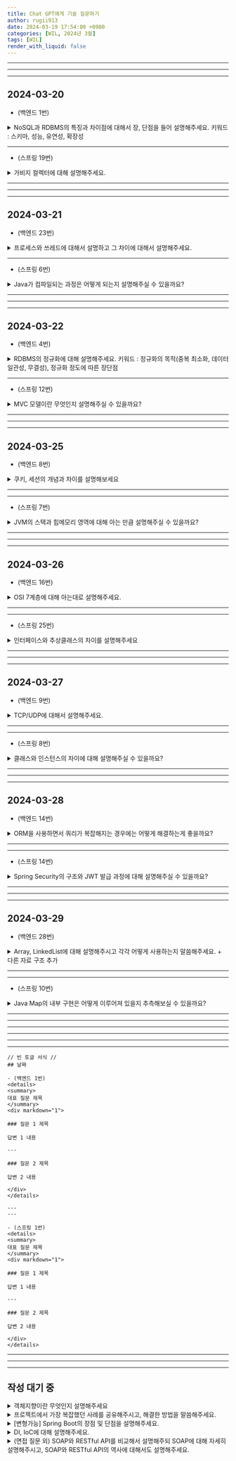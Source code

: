 ```yaml
---
title: Chat GPT에게 기술 질문하기
author: rugii913
date: 2024-03-19 17:54:00 +0900
categories: [WIL, 2024년 3월]
tags: [WIL]
render_with_liquid: false
---
```


---
---
---

## 2024-03-20
- (백엔드 1번)
<details>
<summary>
NoSQL과 RDBMS의 특징과 차이점에 대해서 장, 단점을 들어 설명해주세요. 키워드 : 스키마, 성능, 유연성, 확장성
</summary>
<div markdown="1">

### NoSQL과 RDBMS의 특징과 차이점에 대해서 장, 단점을 들어 설명해주세요.

NoSQL (Not Only SQL)과 관계형 데이터베이스 관리 시스템(RDBMS)은 각각 다른 데이터 모델과 기술을 기반으로 하는 데이터베이스 시스템입니다. 이 둘은 다음과 같은 특징과 차이점이 있습니다.

#### NoSQL의 특징:
1. **비구조화된 데이터**: NoSQL은 비정형 및 반정형 데이터를 저장, 처리하도록 설계되어 있습니다.
2. **분산형 아키텍처**: 대부분의 NoSQL 데이터베이스는 분산 시스템으로 설계되어 있어 확장성이 뛰어나며, 대규모 데이터를 처리할 수 있습니다.
3. **유연한 스키마**: NoSQL은 스키마가 느슨하거나 유연하며, 데이터 구조를 동적으로 변경할 수 있습니다.
4. **고가용성 및 복제**: NoSQL은 복제 및 고가용성을 지원하여 데이터의 안정성과 가용성을 보장합니다.
5. **다양한 모델**: NoSQL에는 다양한 모델이 있으며, 그 중 대표적으로 문서 지향, 키-값, 열 지향, 그래프 등이 있습니다.

#### NoSQL의 장단점:
**장점:**
1. **높은 확장성**: 대규모 데이터 처리 및 분산 환경에서 용이합니다.
2. **유연한 스키마**: 데이터 구조의 동적 변경이 가능하므로 개발 및 유지보수가 용이합니다.
3. **비정형 데이터 처리**: 비구조화된 데이터를 효과적으로 다룰 수 있습니다.
4. **고가용성**: 복제 및 분산 아키텍처로 고가용성을 제공합니다.

**단점:**
1. **일관성 문제**: 일부 NoSQL 시스템은 일관성 모델에서 약간의 제약이 있을 수 있습니다.
2. **학습 곡선**: NoSQL 시스템의 다양성 및 새로운 모델에 대한 학습이 필요할 수 있습니다.
3. **제한된 쿼리 지원**: 관계형 데이터베이스보다 쿼리 기능이 제한적일 수 있습니다.

#### RDBMS의 특징:
1. **정형화된 데이터**: RDBMS는 정형화된 데이터를 관리하며, 엄격한 스키마를 가지고 있습니다.
2. **ACID 특성**: 트랜잭션의 원자성, 일관성, 격리성, 지속성을 보장하는 ACID 특성을 갖습니다.
3. **SQL 쿼리**: 관계형 데이터베이스는 SQL(Structured Query Language)을 사용하여 데이터를 조회, 조작합니다.
4. **일관성 및 무결성**: 관계형 모델은 데이터의 일관성과 무결성을 보장합니다.

#### RDBMS의 장단점:
**장점:**
1. **데이터 일관성 보장**: ACID 특성을 통해 데이터 일관성을 보장합니다.
2. **강력한 쿼리 언어**: SQL을 사용하여 다양한 복잡한 쿼리를 실행할 수 있습니다.
3. **성숙한 기술**: RDBMS는 오랜 기간동안 사용되어 성숙한 기술과 풍부한 지원을 제공합니다.

**단점:**
1. **확장성 제한**: 대규모 데이터 처리 및 분산 환경에서는 확장성이 제한될 수 있습니다.
2. **고정된 스키마**: 스키마 변경이 번거로울 수 있으며, 유연성이 부족할 수 있습니다.
3. **비정형 데이터 처리 어려움**: 비정형 데이터를 다루는 데는 적합하지 않을 수 있습니다.


이처럼 NoSQL과 RDBMS는 각각의 특성에 따라 다른 장단점을 가지고 있으며, 데이터 모델과 요구 사항에 맞게 선택되어야 합니다.

---

### 5줄로 요약해주세요

NoSQL은 비구조화된 데이터를 처리하며, 확장성과 유연성이 뛰어나지만, 일관성 문제와 쿼리 제한이 있습니다. 반면 RDBMS는 정형화된 데이터와 ACID 특성을 가지며, 강력한 SQL 쿼리 언어를 제공하지만, 확장성 제한과 고정된 스키마로 인한 유연성 부족이 있습니다. 선택은 데이터의 구조와 요구 사항에 따라 달라집니다.

---

### NoSQL과 분산형 아키텍처에 대해 설명해주세요

NoSQL은 관계형 데이터베이스 관리 시스템(RDBMS)과는 다른 데이터 모델과 기술을 사용하는 데이터베이스 시스템을 가리킵니다. NoSQL은 "Not Only SQL"의 약자로, 비관계형 데이터베이스 형태를 포함하며, 다양한 종류의 데이터를 저장하고 처리하는 데 유연성을 제공합니다.

분산형 아키텍처는 여러 대의 컴퓨터나 서버에 데이터 처리를 분산하여 수행하는 아키텍처를 의미합니다. 이는 대규모 데이터 처리 및 높은 가용성을 제공하기 위해 사용됩니다.

#### NoSQL의 특징:
1. **비정형 데이터**: NoSQL은 비정형 및 반정형 데이터를 저장하고 처리하기 위해 설계되었습니다.
2. **분산형 아키텍처**: 대부분의 NoSQL 데이터베이스는 분산 시스템으로 설계되어 있어 확장성과 가용성이 뛰어납니다.
3. **유연한 스키마**: NoSQL은 스키마가 유연하거나 동적으로 변경 가능하여 데이터 모델링에 유리합니다.
4. **고가용성 및 복제**: NoSQL은 복제 및 분산 아키텍처를 지원하여 데이터의 안정성과 가용성을 보장합니다.

#### 분산형 아키텍처의 특징:
1. **확장성**: 여러 대의 서버에 작업을 분산하여 수행함으로써 대규모 데이터 처리를 지원합니다.
2. **고가용성**: 여러 서버에 데이터를 복제하여 하나의 서버가 다운될 때 시스템이 계속해서 작동할 수 있도록 보장합니다.
3. **부하 분산**: 작업이 여러 서버로 분산되므로 각 서버의 부하를 분산하여 성능을 향상시킵니다.
4. **데이터 일관성 보장**: 일관성 모델을 사용하여 데이터의 일관성을 보장하고 분산 환경에서의 동기화를 관리합니다.

NoSQL과 분산형 아키텍처는 함께 사용되어 대규모 데이터 처리 및 분산 시스템에서의 가용성과 성능을 향상시키는 데 중요한 역할을 합니다. 이를 통해 현대적인 웹 및 애플리케이션 환경에서 빠르고 안정적인 서비스를 제공할 수 있습니다.

---

### RDBMS에서 분산형 아키텍처를 사용하기 힘든 이유는 무엇인가요

RDBMS에서 분산형 아키텍처를 사용하기 어려운 이유는 여러 가지가 있습니다:

1. **ACID 특성 유지의 어려움**: 관계형 데이터베이스는 ACID(원자성, 일관성, 고립성, 지속성) 특성을 보장하기 위해 설계되었습니다. 데이터 일관성을 유지하기 위해 분산 환경에서 ACID 특성을 유지하는 것은 복잡합니다.

2. **성능 저하**: RDBMS는 일반적으로 단일 서버에서 실행되며, 수직적 확장(Vertical Scaling)에 의존합니다. 따라서 대용량 데이터 처리 및 고가용성을 위해서는 서버의 성능을 향상시키는 것이 유일한 대안이 될 수 있습니다.

3. **데이터 일관성 관리의 어려움**: 분산 환경에서 여러 노드 간에 데이터 일관성을 보장하는 것은 복잡합니다. 복제 및 데이터 동기화 등의 문제를 다루는 것이 필요합니다.

4. **복잡성**: RDBMS를 분산형 아키텍처로 확장하려면 데이터 파티셔닝, 복제, 샤딩 등의 복잡한 기술 및 아키텍처를 구현해야 합니다. 이러한 구현은 추가적인 비용과 관리의 어려움을 초래할 수 있습니다.

5. **커뮤니케이션 오버헤드**: 분산 환경에서 노드 간의 통신은 네트워크 오버헤드를 발생시킵니다. 이로 인해 데이터 접근 및 처리에 지연이 발생할 수 있습니다.

이러한 이유로 RDBMS는 대부분 단일 서버에서 실행되며, 분산형 아키텍처를 사용하기 위해서는 NoSQL 데이터베이스 등의 대안적인 솔루션을 고려하는 것이 일반적입니다.

---

### CAP 이론을 RDBMS 관점에서 알려주세요

CAP 이론은 분산 시스템의 일관성(Consistency), 가용성(Availability), 분할 내성(Partition tolerance) 간의 트레이드오프를 설명하는 이론입니다. 이는 RDBMS 관점에서도 중요한 개념으로 작용합니다.

1. **Consistency (일관성)**:
   - RDBMS는 ACID 특성을 준수하여 데이터 일관성을 보장합니다. 이는 데이터베이스의 상태가 트랜잭션 전후에 일관된 상태를 유지하는 것을 의미합니다.
   - RDBMS에서는 여러 개의 클라이언트가 동일한 데이터베이스에 동시에 접근할 때에도 일관된 결과를 반환하여 데이터 일관성을 유지합니다.

2. **Availability (가용성)**:
   - RDBMS는 높은 가용성을 제공하는데 중점을 두고 설계되었습니다. 일반적으로 클라이언트의 요청에 대해 대부분의 경우 응답을 보장합니다.
   - 이러한 가용성은 서버 또는 데이터베이스의 장애 시간을 최소화하고, 사용자에게 지속적으로 서비스를 제공하는 데 중요합니다.

3. **Partition tolerance (분할 내성)**:
   - RDBMS는 분할 내성을 지원하기 위해 설계되었습니다. 이는 네트워크의 분할이 발생하더라도 시스템이 계속해서 작동할 수 있는 능력을 의미합니다.
   - 데이터베이스 클러스터링 및 복제를 통해 데이터의 분할 및 복제를 관리하여 분할 내성을 달성합니다.

RDBMS는 기본적으로 일관성과 가용성을 동시에 보장하고자 합니다. 그러나 CAP 이론에 따르면 분할 내성이 필요한 분산 시스템에서는 일관성과 가용성을 동시에 보장하는 것은 불가능하며, 두 가지 중 하나를 희생해야 합니다. 따라서 RDBMS도 분산 시스템으로 확장할 때에는 이러한 트레이드오프를 고려하여 설계해야 합니다. 예를 들어, 데이터베이스 복제와 클러스터링을 통해 가용성을 향상시키면서도 데이터 일관성을 유지하는 방법을 고려할 수 있습니다.

---

### 위에서 consistency에 대해 더 설명해주세요

Consistency(일관성)는 데이터베이스 시스템에서 중요한 개념으로, 데이터베이스의 상태가 트랜잭션 전후에 일관된 상태를 유지하는 것을 의미합니다. 이는 다음과 같은 두 가지 측면으로 이해할 수 있습니다:

1. **일관성 조건 (Consistency Condition)**:
   - 데이터베이스에서 트랜잭션이 실행되고 나면, 데이터베이스의 상태는 어떤 일관성 조건을 만족해야 합니다.
   - 예를 들어, 은행 거래에서는 계좌 이체 트랜잭션이 발생할 때 송금 액수가 송금 계좌에서 차감되고 수신 계좌에 입금되어야 합니다. 이것이 일관성 조건을 만족하는 예입니다.

2. **트랜잭션 ACID 특성**:
   - ACID는 트랜잭션 처리의 네 가지 기본 특성을 나타냅니다: Atomicity(원자성), Consistency(일관성), Isolation(고립성), Durability(지속성).
   - 이 중에서 Consistency는 트랜잭션의 실행 전과 실행 후에 데이터베이스의 일관성이 유지되는 것을 의미합니다.
   - 즉, 트랜잭션이 성공적으로 완료되면 데이터베이스는 일관된 상태로 남아 있어야 합니다.

RDBMS는 ACID 특성을 준수하여 데이터 일관성을 보장합니다. 이는 트랜잭션 수준에서 데이터베이스의 일관성을 유지하고, 다중 사용자 간에도 일관된 결과를 보장합니다. 따라서 RDBMS에서는 데이터의 일관성이 항상 중요한 요소로 고려되며, 트랜잭션 처리를 통해 이를 보장합니다.

</div>
</details>

---

- (스프링 19번)
<details>
<summary>
가비지 컬렉터에 대해 설명해주세요.
</summary>
<div markdown="1">

### 가비지 컬렉터에 대해 설명해주세요.

가비지 컬렉터(Garbage Collector)는 프로그램이 동적으로 할당한 메모리 중에서 더 이상 사용되지 않는 객체를 자동으로 식별하여 해제하는 프로세스를 말합니다. 이를 통해 메모리 누수를 방지하고 프로그램의 성능과 안정성을 향상시킵니다. 주요 작업은 다음과 같습니다:

1. **객체 추적**: 가비지 컬렉터는 프로그램이 생성한 모든 객체를 추적하고, 이들이 서로 참조하고 있는지 확인합니다.

2. **사용되지 않는 객체 식별**: 가비지 컬렉터는 더 이상 참조되지 않는 객체들을 식별합니다. 이들 객체는 프로그램이나 어떠한 다른 객체로부터 접근할 수 없는 객체로 간주됩니다.

3. **메모리 해제**: 식별된 사용되지 않는 객체들의 메모리를 해제하여 다시 사용 가능한 공간으로 반환합니다. 이를 통해 메모리 누수를 방지하고 시스템 자원을 효율적으로 활용합니다.

가비지 컬렉터는 다양한 알고리즘과 방법을 사용하여 객체의 생존 여부를 결정하고, 메모리 해제를 수행합니다. 대표적인 알고리즘으로는 Mark and Sweep, Reference Counting, 그리고 Generational 등이 있습니다. 각각의 알고리즘은 각기 다른 장단점을 가지고 있으며, 프로그래밍 언어와 환경에 따라 최적의 알고리즘을 선택하여 사용합니다.

---

### 5줄로 요약해주세요

가비지 컬렉터는 프로그램이 동적으로 할당한 메모리 중에서 사용되지 않는 객체를 자동으로 식별하여 해제하는 프로세스입니다. 이를 통해 메모리 누수를 방지하고 시스템 자원을 효율적으로 관리합니다. 다양한 알고리즘을 사용하여 객체의 생존 여부를 판단하고, 해당되지 않는 객체의 메모리를 자동으로 해제합니다. 가비지 컬렉션은 프로그래머가 명시적으로 메모리 관리를 신경 쓸 필요 없이 안정성과 성능을 향상시킵니다. 종류에는 Mark and Sweep, Reference Counting, Generational 등이 있으며, 각각의 알고리즘은 특정한 상황에 최적화되어 사용됩니다.

---

### 메모리 누수가 무엇인가요

메모리 누수란 프로그램이 동적으로 할당한 메모리를 해제하지 않고 계속해서 보유하고 있는 상태를 말합니다. 즉, 프로그램에서 더 이상 필요하지 않은데도 메모리를 계속해서 소비하는 현상입니다. 이는 메모리가 제한된 리소스이므로, 계속해서 메모리를 누적하면 시스템 성능에 부정적인 영향을 미칠 수 있습니다. 메모리 누수는 보통 다음과 같은 상황에서 발생할 수 있습니다:

1. **할당된 메모리의 해제를 잊은 경우**: 프로그램에서 동적으로 메모리를 할당했지만, 해당 메모리를 해제하지 않은 경우 발생합니다.
2. **의도치 않은 참조**: 프로그램에서 사용 중인 객체를 더 이상 참조하지 않더라도, 다른 객체에서 여전히 참조하는 경우 발생합니다.
3. **루프에 의한 참조**: 객체 간의 순환 참조로 인해 서로가 서로를 계속해서 참조하는 경우 발생합니다.
4. **올바르지 않은 사용 패턴**: 메모리를 할당하고 해제하는 과정에서 오류가 있는 경우 발생할 수 있습니다.

메모리 누수는 프로그램이 실행되는 동안 메모리 사용량이 계속해서 증가하므로, 장기적으로는 시스템의 성능 저하와 심지어는 프로그램의 충돌과 같은 심각한 문제를 초래할 수 있습니다. 따라서 프로그래머는 메모리 관리에 주의를 기울여 메모리 누수를 방지해야 합니다.

---

### Kotlin에서는 어떤 가비지 컬렉터를 사용하나요

Kotlin은 Java Virtual Machine (JVM) 상에서 실행됩니다. 따라서 Kotlin이 사용하는 가비지 컬렉터는 JVM에 의해 제공됩니다. 주로 HotSpot JVM의 가비지 컬렉터 중 하나가 사용되며, HotSpot JVM은 다양한 가비지 컬렉션 알고리즘을 포함하고 있습니다. 이 중에서도 주로 사용되는 것은 G1(Garbage First), CMS(Concurrent Mark-Sweep), Parallel 등이 있습니다.

Kotlin은 JVM 상에서 실행되므로 Java의 가비지 컬렉션 메커니즘을 그대로 사용하며, Kotlin에서 명시적으로 다른 가비지 컬렉션 알고리즘을 선택하거나 구성하는 기능은 없습니다. 따라서 Kotlin 코드를 작성할 때는 Java의 가비지 컬렉터 설정과 관련된 JVM 옵션을 사용하여 성능을 조정하거나 튜닝할 수 있습니다.

---

### hotspot jvm이 무엇인가요

HotSpot JVM은 오라클(Oracle)에서 개발한 자바 가상 머신(Virtual Machine)의 구현 중 하나입니다. HotSpot은 기존의 Sun Microsystems에서 개발한 JVM 코드베이스를 기반으로 오라클이 발전시킨 것입니다. 

HotSpot JVM은 자바 애플리케이션의 실행을 담당하며, Just-In-Time 컴파일러(JIT)와 강력한 최적화 기능을 특징으로 합니다. 이를 통해 코드 실행 속도를 향상시키고 메모리 사용량을 최적화합니다.

HotSpot JVM은 다양한 운영 체제에서 동작하며, 대부분의 자바 애플리케이션과 프레임워크에서 널리 사용됩니다. 또한 다양한 가비지 컬렉션 알고리즘을 지원하여 메모리 관리를 유연하게 조정할 수 있습니다.

자바의 표준 가상 머신 중에서도 성능과 최적화 측면에서 인기 있는 선택 중 하나입니다.

---

### jvm과 jdk는 어떻게 다른가요

JVM과 JDK는 자바 프로그래밍 환경에서 중요한 역할을 하는 두 가지 다른 요소입니다.

1. **JVM (Java Virtual Machine)**:
   - JVM은 자바 가상 머신을 의미하며, 자바 애플리케이션을 실행하는 데 필요한 가상 환경을 제공합니다.
   - JVM은 자바 바이트 코드를 해당 플랫폼의 기계어로 변환하고 실행합니다.
   - 여러 운영 체제에서 동일한 바이트 코드를 실행할 수 있도록 플랫폼 간 이식성을 제공합니다.

2. **JDK (Java Development Kit)**:
   - JDK는 자바 개발 키트를 의미하며, 자바 애플리케이션 및 소프트웨어를 개발하는 데 필요한 도구와 라이브러리를 포함합니다.
   - JDK에는 자바 컴파일러, 디버거, 빌드 도구, 라이브러리 등이 포함되어 있습니다.
   - JDK는 자바 애플리케이션을 개발하고 컴파일하는 데 필요한 모든 구성 요소를 제공합니다.

간단히 말해서, JVM은 자바 애플리케이션을 실행하기 위한 가상 머신이고, JDK는 자바 애플리케이션을 개발하기 위한 개발 키트입니다. JDK에는 JVM도 포함되어 있으므로, JDK를 설치하면 JVM도 함께 제공됩니다.

---

### HotSpot JVM 외 다른 JVM 구현은 어떤 것들이 있나요?

자바 언어의 플랫폼 독립성은 JVM (Java Virtual Machine)에 의해 보장되는데, HotSpot JVM 외에도 다양한 다른 JVM 구현이 존재합니다. 몇 가지 주요한 JVM 구현은 다음과 같습니다:

1. **OpenJ9 (Eclipse OpenJ9)**:
   - IBM에서 개발한 오픈소스 JVM 구현입니다.
   - 가벼운 메모리 풋프린트와 빠른 시작 속도가 특징입니다.
   - 다양한 하드웨어와 운영 체제에서 잘 동작합니다.

2. **GraalVM**:
   - 오라클에서 개발한 다목적 가상 머신 및 JIT 컴파일러입니다.
   - 자바 외의 다양한 언어를 지원하며, 네이티브 이미지로의 컴파일 기능을 제공합니다.
   - 다중 언어 통합 및 실행, 빠른 실행 속도, 쉬운 확장성이 강점입니다.

3. **Azul Zulu JVM**:
   - Azul Systems에서 제공하는 JVM 구현으로, OpenJDK를 기반으로 합니다.
   - 고성능 및 확장 가능한 JVM 구현으로, 대규모 서버 애플리케이션에 적합합니다.

4. **Excelsior JET**:
   - Excelsior LLC에서 개발한 컴파일러를 사용하여 자바 애플리케이션을 네이티브 코드로 변환하는 커머셜 JVM입니다.
   - 메모리 사용량이 작고 실행 속도가 빠르며, 보안 및 배포 측면에서 장점을 가지고 있습니다.

5. **Apache Harmony**:
   - Apache 소프트웨어 재단에서 개발한 오픈소스 JVM 구현입니다.
   - 자바 플랫폼의 다양한 버전을 지원하며, 단순성과 이식성을 강조합니다.
   
이 외에도 다양한 JVM 구현체들이 존재하지만, 위에 언급된 것들은 상용 및 오픈소스 커뮤니티에서 널리 사용되는 주요한 JVM 구현체들입니다.

</div>
</details>

---
---
---

## 2024-03-21

- (백엔드 23번)
<details>
<summary>
프로세스와 쓰레드에 대해서 설명하고 그 차이에 대해서 설명해주세요.
</summary>
<div markdown="1">

### 프로세스와 쓰레드에 대해서 설명하고 그 차이에 대해서 설명해주세요.

프로세스(Process)와 스레드(Thread)는 컴퓨터 시스템에서 실행되는 작업의 단위를 나타냅니다. 이 두 가지는 서로 다른 실행 환경과 특징을 가지고 있습니다.

#### 프로세스(Process):

- 프로세스는 운영체제에서 실행 중인 프로그램의 인스턴스를 나타냅니다.
- 각 프로세스는 독립적인 메모리 공간을 할당받고, 운영체제에 의해 관리됩니다.
- 각 프로세스는 프로그램의 코드, 데이터, 스택, 힙 등을 포함하며, 각각의 프로세스 간에는 데이터를 공유하기 위해 특별한 메커니즘이 필요합니다.
- 프로세스는 운영체제에 의해 독립적으로 스케줄링되며, 각 프로세스는 독립된 메모리 공간에서 실행됩니다.

#### 스레드(Thread):

- 스레드는 프로세스 내에서 실행되는 실행 흐름의 단위를 의미합니다.
- 한 프로세스 내에서 여러 개의 스레드가 동시에 실행될 수 있습니다.
- 스레드는 프로세스의 자원을 공유하며, 같은 주소 공간을 사용합니다.
- 스레드는 프로세스 내에서 생성되며, 하나의 프로세스 내에서 여러 개의 스레드가 동시에 실행될 수 있습니다.

#### 프로세스와 스레드의 차이:

1. **독립성**:
   - 프로세스는 독립적인 메모리 공간을 가지며, 다른 프로세스의 영향을 받지 않습니다. 반면에 스레드는 같은 프로세스 내에서 실행되며, 프로세스의 자원을 공유하므로 서로 영향을 주고 받을 수 있습니다.

2. **자원 공유**:
   - 프로세스는 운영체제에 의해 각각 독립된 메모리 공간을 할당받으므로, 데이터를 공유하기 위해서는 IPC(Inter-Process Communication) 메커니즘을 사용해야 합니다. 반면에 스레드는 같은 프로세스 내에서 실행되며, 프로세스의 자원을 공유하므로 데이터를 공유하기 쉽습니다.

3. **생성 비용**:
   - 프로세스는 생성 및 삭제에 대한 오버헤드가 크며, 시스템 자원을 많이 소비합니다. 반면에 스레드는 프로세스 내에서 생성되며, 프로세스의 자원을 공유하므로 생성 및 삭제 오버헤드가 작습니다.

4. **병렬성**:
   - 프로세스는 다른 프로세스와 병렬로 실행됩니다. 각각의 프로세스는 독립적인 메모리 공간을 가지므로, 여러 프로세스가 동시에 실행될 수 있습니다. 반면에 스레드는 같은 프로세스 내에서 실행되며, 운영체제에 의해 스케줄링되므로 병렬로 실행되는 것처럼 보일 수 있지만, 실제로는 시간 분할(Time-sharing) 방식으로 실행됩니다.

이러한 차이로 인해 프로세스와 스레드는 각각 다른 상황에 적합하게 사용됩니다. 프로세스는 독립적인 작업을 수행하고자 할 때 사용되며, 스레드는 동시에 여러 작업을 수행하고자 할 때 사용됩니다.

</div>
</details>

---

- (스프링 6번)
<details>
<summary>
Java가 컴파일되는 과정은 어떻게 되는지 설명해주실 수 있을까요?
</summary>
<div markdown="1">

### Java가 컴파일되는 과정은 어떻게 되는지 설명해주실 수 있을까요?

Java 프로그램의 컴파일 과정은 다음과 같습니다:

1. **소스 코드 작성**: Java 프로그램은 텍스트 파일 형식의 소스 코드로 작성됩니다. 이 소스 코드는 `.java` 확장자를 가집니다.

2. **컴파일**: 작성된 Java 소스 코드는 Java 컴파일러(javac)를 사용하여 컴파일됩니다. 컴파일러는 소스 코드를 바이트 코드(Bytecode)로 번역합니다. 바이트 코드는 JVM(Java Virtual Machine)에서 실행될 수 있는 중간 언어로, 특정 플랫폼에 종속되지 않습니다. 컴파일 과정에서 발생하는 오류는 컴파일 타임 에러로 간주되며, 이를 수정하여 다시 컴파일해야 합니다. 컴파일된 바이트 코드는 `.class` 확장자를 가집니다.

3. **바이트 코드 실행**: 컴파일된 바이트 코드는 JVM에서 실행됩니다. JVM은 특정 플랫폼에 종속된 실행 환경을 제공하며, 바이트 코드를 해당 플랫폼의 네이티브 코드로 번역하여 실행합니다. 이러한 방식으로 Java 프로그램은 여러 플랫폼에서 동일한 바이트 코드를 실행할 수 있습니다.

4. **런타임 실행**: JVM은 메모리 관리, 스레드 관리, 예외 처리 등의 기능을 담당하며, Java 프로그램이 실행되는 동안 이러한 기능을 제공합니다. 프로그램이 실행되면 JVM은 해당 바이트 코드를 해석하고 실행하며, 필요한 경우 JIT(Just-In-Time) 컴파일러를 사용하여 바이트 코드를 네이티브 코드로 컴파일하여 실행 속도를 향상시킵니다.

이러한 과정을 통해 Java 프로그램은 플랫폼에 독립적인 바이트 코드로 컴파일되고, JVM에서 실행되어 여러 플랫폼에서 동작할 수 있습니다.

</div>
</details>

---
---
---

## 2024-03-22

- (백엔드 4번)
<details>
<summary>
RDBMS의 정규화에 대해 설명해주세요. 키워드 : 정규화의 목적(중복 최소화, 데이터 일관성, 무결성), 정규화 정도에 따른 장단점
</summary>
<div markdown="1">

### RDBMS의 정규화에 대해 정규화의 목적(중복 최소화, 데이터 일관성, 무결성), 정규화 정도에 따른 장단점에 중점을 두어 설명해주세요.

관계형 데이터베이스 관리 시스템(RDBMS)에서 정규화는 데이터베이스 설계의 중요한 부분입니다. 정규화의 주된 목적은 데이터 중복을 최소화하고, 데이터의 일관성 및 무결성을 유지하는 것입니다. 정규화를 통해 데이터베이스는 효율적으로 구조화되어 데이터 관리 및 유지 보수가 용이해집니다. 정규화의 정도는 일반적으로 정규 형태(Normal Forms)로 나뉘며, 각각의 형태는 데이터의 중복성을 줄이고 무결성을 향상시키기 위해 특정 요구 사항을 충족해야 합니다.

#### 정규화의 목적

1. **중복 최소화**: 데이터 중복을 줄여 저장 공간을 효율적으로 사용하고, 중복으로 인한 데이터 불일치의 가능성을 감소시킵니다.
2. **데이터 일관성 유지**: 모든 데이터가 하나의 소스에서만 관리되어 변경 시 일관성을 유지할 수 있습니다.
3. **데이터 무결성 향상**: 데이터베이스 내의 데이터가 정확하고, 완전하며, 신뢰할 수 있는 상태를 유지합니다.

#### 정규화의 단계와 장단점

1. **제1정규형 (1NF)**: 모든 필드의 값이 원자적이어야 하며, 각 컬럼에는 반복되는 그룹이 없어야 합니다.
   - **장점**: 데이터 구조가 단순해지고, 데이터 중복이 줄어듭니다.
   - **단점**: 데이터를 여러 테이블로 분리해야 할 수 있어, 쿼리가 복잡해질 수 있습니다.

2. **제2정규형 (2NF)**: 1NF를 만족하며, 모든 비주요 속성이 기본 키에 완전 함수적으로 종속되어야 합니다.
   - **장점**: 데이터 중복이 더욱 줄어들고, 데이터 무결성이 향상됩니다.
   - **단점**: 더 많은 테이블 분리가 필요하며, 관리가 복잡해질 수 있습니다.

3. **제3정규형 (3NF)**: 2NF를 만족하며, 모든 비주요 속성이 기본 키에만 종속되어야 합니다.
   - **장점**: 데이터 중복이 최소화되며, 업데이트 시 발생할 수 있는 이상 현상을 방지합니다.
   - **단점**: 설계가 더 복잡해지고, 데이터를 통합하는 데 더 많은 쿼리가 필요할 수 있습니다.

4. **보이스/코드 정규형 (BCNF)**: 3NF를 만족하며, 모든 결정자가 후보 키가 되어야 합니다.
   - **장점**: 더 강력한 무결성 규칙을 통해 데이터의 일관성을 유지합니다.
   - **단점**: 매우 복잡한 구조가 될 수 있으며, 실제 환경에서는 이를 모두 적용하기 어려울 수 있습니다.

#### 결론

각 단계별로 정규화를 진행하면서 데이터베이스 설계의 효율성과 유지보수성을 높일 수 있습니다. 그러나 정규화 단계가 진행될수록 데이터베이스 설계의 복잡성과 운영 시의 성능 저하 가능성이 증가할 수 있습니다. 따라서, 실제 데이터베이스 설계 시에는 애플리케이션의 요구사항, 데이터의 사용 빈도, 조회 및 업데이트의 성능 요구사항 등을 종합적으로 고려하여 적절한 정규화 수준을 결정해야 합니다.

- 높은 정규화 수준은 데이터의 중복을 최소화하고 무결성을 강화하는 장점이 있지만, 동시에 조회 성능 저하, 관리의 복잡성 증가, 조인 연산의 빈번한 사용으로 인한 성능 문제를 일으킬 수 있습니다.
- 반면, 낮은 정규화 수준은 데이터의 빠른 접근과 간단한 쿼리 작성을 가능하게 하지만, 중복 데이터의 증가로 인한 공간 비효율성과 데이터 무결성 유지에 대한 도전이 발생할 수 있습니다.

따라서, 개발 초기 단계에서는 높은 정규화를 통해 데이터의 정확성과 무결성을 확보하는 것이 중요하지만, 실제 운영 환경에서의 성능과 유지보수성을 고려하여 필요한 경우 비정규화를 통해 성능을 최적화하는 것도 고려해야 합니다. 이러한 과정을 통해 효율적이고 신뢰할 수 있는 데이터베이스 시스템을 구축할 수 있습니다.

</div>
</details>

---

- (스프링 12번)
<details>
<summary>
MVC 모델이란 무엇인지 설명해주실 수 있을까요?
</summary>
<div markdown="1">

### MVC 모델이란 무엇인지 설명해주세요.

MVC 모델은 소프트웨어 엔지니어링에서 널리 사용되는 디자인 패턴 중 하나입니다. MVC는 Model, View, Controller의 약자로, 애플리케이션을 세 가지 주요 구성 요소로 분리하여 각각의 역할을 명확히 함으로써, 애플리케이션의 개발, 유지보수, 확장성을 향상시키기 위한 방법입니다.

#### 구성 요소

1. **Model (모델)**
   - 애플리케이션의 정보, 데이터 또는 비즈니스 로직을 담당하는 구성 요소입니다.
   - 데이터베이스, 파일 시스템, 객체 또는 애플리케이션의 데이터를 관리하고 처리하는 메서드와 로직을 포함할 수 있습니다.
   - 모델은 직접 사용자 인터페이스를 처리하지 않으며, 데이터 변경이 발생하면 이를 뷰와 컨트롤러에 알릴 수 있습니다.

2. **View (뷰)**
   - 사용자에게 보이는 인터페이스 부분으로, 사용자가 데이터를 보고 상호작용할 수 있는 화면 UI를 담당합니다.
   - HTML, CSS, JavaScript 등을 사용하여 구성될 수 있으며, 사용자에게 정보를 시각적으로 표현합니다.
   - 뷰는 모델로부터 데이터를 받아 사용자에게 보여주지만, 직접 모델을 변경하지는 않습니다. 사용자의 입력은 컨트롤러를 통해 모델로 전달됩니다.

3. **Controller (컨트롤러)**
   - 사용자의 입력과 이벤트를 처리하여 모델과 뷰 사이를 연결하는 역할을 합니다.
   - 사용자의 행동에 따라 모델을 업데이트하고, 모델의 변경 사항을 뷰에 반영하도록 지시합니다.
   - 컨트롤러는 애플리케이션의 흐름을 제어하며, 뷰와 모델 간의 중재자 역할을 합니다.

#### MVC의 장점

- **분리와 재사용성**: MVC는 애플리케이션의 데이터 처리(모델), 사용자 인터페이스(뷰), 그리고 사용자 입력과 이벤트 처리(컨트롤러)를 분리함으로써 각 부분의 재사용성과 관리 용이성을 높입니다.
- **유지보수성**: 각 구성 요소가 독립적인 역할을 수행하기 때문에, 한 부분을 수정하거나 업데이트해도 다른 부분에 미치는 영향이 적어 유지보수성이 향상됩니다.
- **확장성**: 애플리케이션의 규모가 커지더라도, MVC 패턴을 사용하면 기능 추가나 확장이 용이합니다.

MVC 모델은 웹 애플리케이션뿐만 아니라 다양한 소프트웨어 개발 프로젝트에서 널리 적용되고 있으며, 소프트웨어 아키텍처 설계에서 중요한 역할을 하고 있습니다.
</div>
</details>

---
---
---

## 2024-03-25

- (백엔드 8번)
<details>
<summary>
쿠키, 세션의 개념과 차이를 설명해보세요
</summary>
<div markdown="1">

### 쿠키, 세션의 개념과 차이를 설명해주세요

쿠키(Cookies)와 세션(Sessions)은 웹 애플리케이션에서 사용자의 상태를 유지하고 관리하기 위해 사용되는 기술입니다. HTTP 프로토콜은 기본적으로 상태가 없는(stateless) 특성을 가지고 있어, 클라이언트와 서버 간의 각 요청이 독립적으로 처리됩니다. 쿠키와 세션은 이러한 상태 비유지 특성을 보완하여, 사용자의 연속적인 웹 사이트 방문이나 트랜잭션을 추적할 수 있게 해줍니다. 그러나 이 둘은 데이터를 저장하고 관리하는 방식에 있어 몇 가지 중요한 차이점이 있습니다.

#### 쿠키(Cookies)

- **정의**: 쿠키는 서버가 사용자의 웹 브라우저에 저장하는 작은 텍스트 파일입니다. 이 파일에는 사용자의 선호나 로그인 정보와 같은 데이터가 포함될 수 있으며, 웹 사이트에 재방문할 때마다 브라우저가 해당 데이터를 서버에 전송하여 사용자를 식별하거나 설정을 기억할 수 있게 합니다.
- **특징**:
  - 클라이언트 측에 저장됩니다.
  - 각 쿠키는 만료 날짜를 가지며, 설정에 따라 브라우저 세션 종료 시 삭제되거나 지정된 기간 동안 유지될 수 있습니다.
  - 개별 쿠키는 작은 데이터 조각만 저장할 수 있으며(일반적으로 4KB 제한), 보안에 민감한 정보를 저장하기에는 적합하지 않을 수 있습니다.

#### 세션(Sessions)

- **정의**: 세션은 서버에서 사용자 정보를 저장하는 방식으로, 서버는 사용자마다 고유한 세션 ID를 할당합니다. 이 ID는 클라이언트와 서버 간 통신에서 사용자를 식별하는 데 사용되며, 일반적으로 쿠키를 통해 클라이언트에 전송됩니다.
- **특징**:
  - 서버 측에 저장됩니다.
  - 세션은 사용자가 브라우저를 닫거나 로그아웃을 할 때까지 유지되며, 서버에 설정된 타임아웃 기간 동안 활동이 없으면 만료될 수 있습니다.
  - 사용자별로 많은 양의 데이터를 안전하게 저장할 수 있으며, 세션 ID를 통해 서버가 사용자를 식별합니다.

#### 쿠키와 세션의 차이점

- **저장 위치**: 쿠키는 사용자의 컴퓨터(클라이언트 측)에 저장되며, 세션은 웹 서버(서버 측)에 저장됩니다.
- **보안**: 세션은 쿠키에 비해 보안적으로 우수합니다. 세션 데이터는 서버에 저장되므로 직접적인 클라이언트 접근이 불가능합니다. 반면, 쿠키는 클라이언트에 파일로 저장되기 때문에 탈취나 조작의 위험이 있습니다.
- **수명**: 쿠키는 개발자가 설정한 만료 날짜에 따라 유지되지만, 세션은 사용자가 브라우저를 닫거나 세션이 타임아웃 될 때까지만 유지됩니다.
- **리소스**: 세션은 서버의 리소스를 사용하므로, 많은 양의 데이터를 처리하거나 대량의 사용자를 관리할 때 서버에 부하를 줄 수 있습니다. 각 사용자별로 서버 메모리에 세션 데이터를 저장해야 하기 때문에, 사용자가 많아질수록 그만큼 서버의 메모리 사용량도 증가합니다. 반면, 쿠키는 사용자의 브라우저에 데이터를 저장하므로 서버 자원의 사용은 적지만, 네트워크 대역폭을 사용하여 서버와 클라이언트 간에 데이터를 전송해야 합니다.

- **활용 시나리오**: 쿠키는 주로 사용자의 선호, 로그인 상태 등을 장기간 유지하기 위해 사용되며, 세션은 보안이 중요한 정보나 변동이 잦은 데이터를 관리하는 데 적합합니다. 예를 들어, 쇼핑 카트 정보나 사용자 인증 정보 같은 경우는 서버 측에서 세션을 통해 관리하는 것이 좋습니다.

- **스케일링 문제**: 클라우드 환경이나 대규모 분산 시스템에서는 세션 관리가 중요한 이슈가 될 수 있습니다. 여러 서버에 걸쳐 세션을 일관되게 유지하기 위해서는 세션 정보를 중앙 데이터베이스나 인메모리 데이터 스토어(예: Redis, Memcached)에 저장하여 세션 정보를 공유하는 방법이 필요합니다.

- **성능과 최적화**: 쿠키를 너무 많이 사용하거나 크기가 큰 쿠키를 사용하면, 모든 HTTP 요청마다 해당 데이터가 서버와 클라이언트 간에 전송되어 네트워크 효율성이 떨어질 수 있습니다. 세션을 사용할 때는 세션 데이터의 크기와 수명을 적절히 관리하여 서버의 부하를 최소화해야 합니다.

- **프라이버시 및 규제 준수**: 쿠키를 사용할 때는 사용자의 프라이버시 보호와 관련된 법적 요구사항(예: GDPR)을 준수해야 합니다. 사용자로부터 쿠키 사용에 대한 동의를 받는 것은 이제 웹 사이트 운영의 필수적인 부분이 되었습니다.

쿠키와 세션은 각각의 특성과 장단점을 가지고 있으며, 이를 이해하고 적절하게 활용하는 것이 웹 애플리케이션의 보안, 성능, 사용자 경험을 최적화하는 데 중요합니다. 상황에 따라 쿠키만 사용하거나 세션만 사용하거나, 또는 두 기술을 혼합하여 사용할 수 있으며, 각각의 방법을 통해 사용자 상태 관리 및 인증 처리 등의 필요를 충족시킬 수 있습니다.

</div>
</details>

---
---

- (스프링 7번)
<details>
<summary>
JVM의 스택과 힙메모리 영역에 대해 아는 만큼 설명해주실 수 있을까요?
</summary>
<div markdown="1">

### JVM의 스택과 힙메모리 영역에 대해 설명해주세요

자바 가상 머신(Java Virtual Machine, JVM)은 자바 애플리케이션을 실행하기 위한 환경을 제공합니다. JVM은 여러 메모리 영역을 가지고 있으며, 그 중 스택(Stack) 메모리 영역과 힙(Heap) 메모리 영역은 자바 프로그램의 실행과 직접적으로 관련된 중요한 영역입니다. 이 두 메모리 영역은 각기 다른 목적과 특성을 가지고 있으며, 자바 프로그램의 성능과 안정성에 영향을 미칩니다.

#### 스택(Stack) 메모리 영역

스택 메모리 영역은 자바 프로그램의 실행 과정에서 임시로 발생하는 기본 타입의 변수값들과 객체의 참조변수들을 저장합니다. 메소드 호출 시마다 각 메소드 별로 스택 프레임이 생성되어, 로컬 변수와 실행과정에서의 부가적인 정보가 저장되며, 메소드가 종료되면 해당 스택 프레임은 스택에서 제거됩니다.

- **특징**:
  - 스택 메모리는 스레드마다 별도로 존재합니다. 즉, 각 스레드는 자신만의 스택을 가집니다.
  - 스택 메모리 영역은 Last In First Out(LIFO) 방식으로 데이터를 관리합니다.
  - 메소드의 호출과 종료에 따라 동적으로 데이터가 추가되고 제거되므로, 메모리 관리가 비교적 단순합니다.
  - 스택 오버플로우(Stack Overflow)는 이 영역에서 발생할 수 있는 오류 중 하나로, 스택 메모리가 허용하는 범위를 초과하여 데이터를 저장하려 할 때 발생합니다.

#### 힙(Heap) 메모리 영역

힙 메모리 영역은 프로그램의 런타임 동안 동적으로 할당된 객체와 배열이 저장되는 곳입니다. 이 영역에 저장된 데이터는 스택 메모리 영역의 변수나 다른 객체에서 참조됩니다. JVM의 가비지 컬렉터(Garbage Collector)는 힙 영역을 관리하며, 더 이상 참조되지 않는 객체를 정기적으로 찾아내어 메모리를 회수합니다.

- **특징**:
  - 힙 메모리는 애플리케이션 전체에서 공유되며, 모든 스레드가 접근할 수 있습니다.
  - 동적으로 할당되므로, 객체의 크기나 생명 주기에 제한이 없으며, 프로그램의 실행 과정에서 할당 및 해제가 자유롭습니다.
  - 가비지 컬렉션의 대상 영역으로, 더 이상 사용되지 않는 객체의 메모리를 자동으로 관리합니다.
  - 힙 메모리의 과도한 사용이나 가비지 컬렉터의 비효율적인 관리는 메모리 누수(Memory Leak)나 성능 저하로 이어질 수 있습니다.

#### 결론

스택과 힙 메모리 영역은 JVM에서 서로 다른 목적과 특성을 가지며, 자바 애플리케이션의 성능과 안정성에 중요한 역할을 합니다. 스택은 각 스레드의 메소드 호출과 로컬 변수를 관리하는 데 사용되며, 힙은 애플리케이션 전체의 동적으로 할당된 객체와 배열을 저장하는 데 사용됩니다. 이 두 영역의 효율적인 사용과 관리는 자바 애플리케이션의 성능 최적화와 메모리 관리 측면에서 매우 중요합니다.

- **힙 메모리**는 크게 두 부분으로 나누어 관리됩니다: **Young Generation**과 **Old Generation**. Young Generation은 새로 생성된 객체가 할당되는 곳이며, 여기서 살아남은 객체들은 Old Generation으로 이동하게 됩니다. 이 구분은 가비지 컬렉션의 효율성을 높이기 위한 것으로, 대부분의 객체는 Young Generation에서 생명 주기가 끝나게 됩니다.

- **가비지 컬렉션(Garbage Collection)**은 힙 메모리 영역에서 사용되지 않는 객체를 자동으로 검출하고 삭제하는 프로세스입니다. 이 과정은 메모리의 효율적인 사용을 보장하며, 개발자가 메모리 관리에 드는 노력을 줄일 수 있게 해줍니다. 그러나 가비지 컬렉션의 실행 시점과 지속 시간은 애플리케이션의 성능에 영향을 줄 수 있으므로, 적절한 가비지 컬렉터의 선택과 튜닝이 중요합니다.

- **스택 메모리 오류**와 **힙 메모리 오류**는 애플리케이션 설계 및 구현 시 주의해야 할 중요한 부분입니다. 스택 오버플로우는 재귀 호출이 과도하게 발생하는 등 스택 영역을 넘어서는 경우 발생하며, 힙 영역에서는 메모리 누수로 인해 사용 가능한 메모리가 점점 줄어들어 `OutOfMemoryError`가 발생할 수 있습니다.

- **메모리 관리 최적화**를 위해 개발자는 적절한 데이터 구조 선택, 객체의 생명 주기 관리, 메모리 누수를 방지하기 위한 코드 작성 방식 등을 고려해야 합니다. 또한, 프로파일링 도구를 사용하여 애플리케이션의 메모리 사용 패턴을 분석하고, 필요한 경우 가비지 컬렉션 로그를 분석하여 시스템의 성능을 모니터링하는 것이 좋습니다.

스택과 힙 메모리 영역의 이해는 자바 애플리케이션의 효과적인 메모리 관리와 최적화 전략을 수립하는 데 기초를 제공합니다. 따라서 자바 개발자에게는 이 두 메모리 영역의 특성과 관리 방법을 정확히 이해하고 활용하는 능력이 필수적입니다.

</div>
</details>

---
---
---

## 2024-03-26

- (백엔드 16번)
<details>
<summary>
OSI 7계층에 대해 아는대로 설명해주세요.
</summary>
<div markdown="1">

### OSI 7계층에 대해 설명해주세요.

OSI(Open Systems Interconnection) 7계층 모델은 네트워크 통신 과정을 이해하기 위해 국제표준화기구(ISO)에 의해 개발된 개념적 프레임워크입니다. 이 모델은 네트워크 통신을 7개의 계층으로 나누어, 각 계층이 수행하는 역할과 기능을 명확하게 정의합니다. OSI 7계층 모델을 통해 네트워크 장비와 프로토콜의 설계 및 개발 과정이 표준화되며, 다양한 네트워크 기술과 프로토콜 간의 상호 운용성이 향상됩니다.

#### OSI 7계층의 각 계층

1. **물리 계층(Physical Layer)**
   - 데이터 전송의 가장 기초가 되는 계층으로, 물리적인 매체를 통해 비트 스트림을 전송합니다. 이 계층은 케이블, RJ45, 광섬유 등 물리적인 전송 매체와 전기적 신호 전송 방법을 다룹니다.

2. **데이터 링크 계층(Data Link Layer)**
   - 네트워크 상에서 물리적으로 인접한 장치 간의 데이터 전송을 담당합니다. 프레임 단위의 데이터 전송, 오류 검출 및 수정, 흐름 제어 등을 수행하며, MAC 주소를 사용하여 통신합니다.

3. **네트워크 계층(Network Layer)**
   - 다양한 네트워크 간의 데이터 전송 및 라우팅을 담당합니다. 이 계층에서는 데이터 패킷의 송수신과 경로 선택(라우팅)이 이루어지며, IP 주소를 기반으로 통신합니다.

4. **전송 계층(Transport Layer)**
   - 종단 간(End-to-End) 사용자 간의 신뢰성 있는 데이터 전송을 책임집니다. 이 계층은 데이터의 분할, 전송, 재조립을 관리하며, TCP/UDP 프로토콜을 사용하여 통신합니다.

5. **세션 계층(Session Layer)**
   - 통신 세션을 관리하며, 데이터 교환의 시작과 종료를 제어합니다. 이 계층은 두 장치 간의 대화 제어와 동기화를 담당합니다.

6. **표현 계층(Presentation Layer)**
   - 데이터의 표현 방식을 관리하며, 애플리케이션 계층으로부터 받은 데이터를 네트워크에서 전송할 수 있는 형태로 변환하거나, 그 반대의 과정을 수행합니다. 이 계층에서는 데이터 압축, 암호화, 변환 등이 이루어집니다.

7. **응용 계층(Application Layer)**
   - 사용자와 가장 밀접한 계층으로, 사용자가 네트워크에 접근할 수 있도록 하는 서비스를 제공합니다. 이메일, 파일 전송, 웹 브라우징과 같은 응용 프로그램이 이 계층에 속합니다.

각 OSI 계층은 하위 계층의 기능을 바탕으로 상위 계층의 기능을 지원하며, 상호 독립적으로 작동합니다. 이러한 계층화는 네트워크 기술의 이해를 돕고, 문제가 발생했을 때 문제의 원인을 파악하고 해결하는 데 도움을 줍니다. 각 계층은 자신만의 역할과 책임을 가지고 있으며, 특정 계층에서 발생한 문제는 그 계층 내에서 해결될 수 있어야 합니다. 이렇게 계층화된 구조 덕분에 네트워크 설계와 관리, 그리고 다양한 네트워크 기술과 프로토콜의 통합 및 발전이 용이해집니다.

### OSI 모델의 중요성

- **표준화**: OSI 7계층 모델은 네트워크 통신에 대한 국제적인 표준을 제공합니다. 이는 다양한 제조사의 하드웨어와 소프트웨어가 서로 호환될 수 있도록 돕습니다.
- **단순화**: 복잡한 네트워크 통신 과정을 작은 단위로 나누어 이해할 수 있게 함으로써, 네트워크 설계와 문제 해결 과정을 단순화합니다.
- **모듈화**: 각 계층은 독립적으로 작동하며, 특정 계층의 기술이 변경되어도 다른 계층에 영향을 주지 않습니다. 이는 네트워크 기술의 발전을 촉진하고 새로운 기술의 통합을 용이하게 합니다.
- **상호 운용성**: 서로 다른 네트워크 시스템 간의 통신을 가능하게 하여, 전 세계적으로 네트워크 기기와 서비스가 상호 연결될 수 있도록 합니다.
- **보안**: 데이터 전송 과정에서의 보안을 각 계층에서 고려할 수 있게 하며, 특히 세션 계층, 표현 계층, 응용 계층에서의 암호화와 인증 기술을 통해 데이터의 안전한 전송을 지원합니다.

### OSI 모델과 현실

실제 네트워크 환경에서는 OSI 7계층 모델이 이론적인 틀로 사용되며, 모든 네트워크 프로토콜이나 기술이 엄격하게 이 모델을 따르지는 않습니다. 예를 들어, 인터넷 프로토콜 스위트(TCP/IP)는 OSI 모델보다 먼저 개발되었으며, OSI 모델의 7계층과 완벽하게 일치하지 않는 4계층 구조를 가집니다. 그러나 OSI 모델은 네트워크를 이해하고 설명하는 데 있어 여전히 유용한 프레임워크로 널리 인정받고 있습니다.

OSI 7계층 모델의 개념적 이해는 네트워크 전문가뿐만 아니라, 네트워크와 관련된 다양한 분야의 전문가들에게도 중요한 기초 지식을 제공합니다.

</div>
</details>

---
---

- (스프링 25번)
<details>
<summary>
인터페이스와 추상클래스의 차이를 설명해주세요
</summary>
<div markdown="1">

### Kotlin에서 인터페이스와 추상클래스의 차이를 설명해주세요

Kotlin에서 인터페이스(Interface)와 추상클래스(Abstract Class)는 모두 추상화를 제공하는 방법입니다. 즉, 일부 기능을 클래스에 구현을 강제하여 클래스 설계를 보다 체계적으로 할 수 있게 돕습니다. 그러나 이 둘은 사용 목적과 특징에서 차이가 있습니다.

#### 인터페이스(Interface)

인터페이스는 특정 클래스가 구현해야 하는 메서드의 명세를 정의합니다. 인터페이스는 구현을 포함할 수 없었지만, Kotlin에서는 default implementation을 허용합니다. 이는 인터페이스 내에 메서드 구현을 포함시킬 수 있음을 의미하며, 클래스는 이러한 인터페이스를 구현하고 필요한 메서드를 오버라이드할 수 있습니다.

- **특징**:
  - 인터페이스는 상태(속성)를 가질 수 없습니다. → 이 부분 잘못된 듯, 필드는 갖지 못하는데, 프로퍼티는 가질 수 있음
  - 하나의 클래스가 여러 인터페이스를 구현할 수 있습니다.
  - 인터페이스는 다른 인터페이스를 상속할 수 있지만, 클래스를 상속할 수는 없습니다.
  - Default implementation을 제공할 수 있어, 구현하는 클래스에서 이를 재정의할 필요가 없을 수도 있습니다.

#### 추상클래스(Abstract Class)

추상클래스는 완전하지 않은 클래스로서, 하나 이상의 추상 메서드(구현이 없는 메서드)를 포함할 수 있습니다. 추상 클래스는 인스턴스화할 수 없으며, 추상 클래스를 상속받는 하위 클래스에서 추상 메서드를 구현해야 합니다.

- **특징**:
  - 추상 클래스는 상태(속성)를 가질 수 있습니다.
  - 하나의 클래스는 하나의 추상 클래스만 상속받을 수 있습니다(단일 상속).
  - 추상 클래스는 비추상(구현된) 메서드를 포함할 수 있습니다.
  - 추상 클래스를 사용하면 하위 클래스의 공통 구현을 추상 클래스에 넣어 코드 중복을 줄일 수 있습니다.

#### 인터페이스와 추상클래스의 차이점

- **상속과 구현**: 클래스는 여러 인터페이스를 구현할 수 있지만, 추상 클래스는 단 하나만 상속할 수 있습니다.
- **상태 관리**: 인터페이스는 상태(필드)를 유지할 수 없지만, 추상 클래스는 상태를 가질 수 있습니다.
- **메서드 구현**: 인터페이스는 Kotlin에서는 default implementation을 허용하지만, 전통적으로는 구현을 포함할 수 없습니다. 반면, 추상 클래스는 구현된 메서드와 구현되지 않은 메서드를 모두 포함할 수 있습니다.

#### 사용 시나리오

- **인터페이스**: 여러 클래스들이 같은 인터페이스를 공유해야 하지만, 서로 관련이 없을 경우 사용합니다. 예를 들어, 다양한 종류의 클래스가 동일한 액션을 수행해야 하는 경우 인터페이스를 정의하여 각 클래스에서 이를 구현하도록 할 수 있습니다.
- **추상클래스**: 여러 클래스들 사이에 공통적인 코드가 많거나, 일부 공통의 기능을 제공하면서도 일부는 하위 클래스에서 구현하게 하고 싶을 때 사용합니다. 상태를 공유해야 하는 경우에도 추상 클래스를 사용합니다.

Kotlin에서 인터페이스와 추상 클래스를 사용함으로써, 설계의 유연성을 높이고 코드의 재사용성을 개선할 수 있습니다

---

### Java에서 인터페이스와 추상클래스의 차이를 설명해주세요

Java에서 인터페이스(Interface)와 추상클래스(Abstract Class)는 코드의 재사용성을 높이고, 다형성을 구현하는 데 중요한 역할을 합니다. 이 두 구성 요소는 추상화를 제공하지만, 그 사용법과 목적에는 차이가 있습니다.

#### 인터페이스(Interface)

인터페이스는 모든 메서드가 기본적으로 추상 메서드(Java 8 이전)인 특별한 형태의 클래스입니다. 인터페이스는 특정 작업을 수행하기 위한 메서드 명세를 제공하며, 이를 구현하는 클래스는 인터페이스에 정의된 모든 메서드를 구현해야 합니다.

- **특징**:
  - 인터페이스는 상태(필드)를 가질 수 없습니다(상수는 예외).
  - Java 8부터는 default 메서드와 static 메서드를 인터페이스에 포함시킬 수 있어, 구현을 제공할 수 있게 되었습니다.
  - 하나의 클래스가 여러 인터페이스를 구현할 수 있습니다.
  - 인터페이스는 다른 인터페이스를 상속할 수 있지만, 클래스를 상속할 수는 없습니다.

#### 추상클래스(Abstract Class)

추상클래스는 하나 이상의 추상 메서드(구현이 없는 메서드)를 포함하거나 포함하지 않는 클래스입니다. 추상클래스는 직접 인스턴스화할 수 없으며, 상속받는 하위 클래스에서 추상 메서드를 구현해야 합니다.

- **특징**:
  - 추상 클래스는 상태(필드)와 비추상(구현된) 메서드를 포함할 수 있습니다.
  - 하나의 클래스는 하나의 추상 클래스만 상속받을 수 있습니다(단일 상속).
  - 추상 클래스는 하위 클래스에게 특정 메서드를 구현하도록 강제할 수 있으며, 공통의 코드를 추상 클래스에 구현하여 중복을 줄일 수 있습니다.
  - 추상 클래스를 사용하면, 추상 클래스를 상속받는 모든 하위 클래스가 특정 인터페이스를 공유한다는 점을 명시적으로 표현할 수 있습니다.

#### 인터페이스와 추상클래스의 차이점

- **목적**: 인터페이스는 다양한 구현을 갖는 "할 수 있는 것(능력)"에 초점을 맞춥니다. 반면, 추상 클래스는 "하는 방법"에 대한 기본적인 구현을 제공하며, 일부 메서드의 구현을 하위 클래스에 위임합니다.
- **사용 사례**: 인터페이스는 여러 클래스가 동일한 방법으로 호출될 수 있는 공통된 동작을 정의할 때 사용됩니다. 추상 클래스는 여러 클래스 간에 공통적인 메서드나 필드를 공유할 때 사용됩니다.
- **유연성**: 인터페이스를 사용하면, 하나의 클래스가 여러 인터페이스를 구현할 수 있어 더 많은 유연성을 제공합니다. 추상 클래스는 단일 상속만 가능하므로 유연성이 인터페이스보다는 떨어질 수 있습니다.
- **상태 관리**: 추상 클래스는 내부 상태(필드)를 가질 수 있지만, 인터페이스는 상태를 가질 수 없습니다(Java 8 이후로는 정적 필드를 제외하고).

Java에서 인터페이스와 추상 클래스를 적절히 사용함으로써, 코드의 재사용성을 높이고, 유지보수성을 개선할 수 있습니다. 각각의 사용 사례와 요구 사항에 맞게 인터페이스와 추상 클래스를 선택하여 사용하는 것이 중요합니다.

- **상속 및 구현**: 클래스는 여러 인터페이스를 구현할 수 있으며, 동시에 하나의 추상 클래스만 상속받을 수 있습니다. 이는 다형성을 구현하는 데 있어서 인터페이스가 제공하는 유연성과 추상 클래스가 제공하는 공통의 구현 사이에서 선택할 수 있음을 의미합니다.
- **디자인 철학**: 인터페이스는 주로 "어떤 작업을 할 수 있는가"에 대한 계약을 정의하는 데 사용되며, 추상 클래스는 "어떻게 수행되어야 하는가"에 대한 기본적인 방법론을 제공합니다. 따라서, 인터페이스는 다양한 구현이 가능한 기능의 집합을 정의하는 데 적합하고, 추상 클래스는 재사용 가능한 코드의 기반을 마련하고자 할 때 유용합니다.
- **호환성**: 기존 코드를 변경하지 않고 새로운 기능을 추가해야 하는 경우, 인터페이스는 default 메서드를 통해 새로운 메서드를 추가함으로써 확장성을 제공합니다. 추상 클래스의 경우, 새로운 메서드를 추가하면 모든 하위 클래스가 이를 구현하거나 오버라이드해야 할 필요가 있을 수 있습니다.
- **초기 설계 고려사항**: 애플리케이션의 초기 설계 단계에서는 미래의 확장성과 유연성을 고려하여 인터페이스와 추상 클래스를 적절히 혼합하여 사용하는 것이 좋습니다. 인터페이스로는 시스템에서 필요로 하는 다양한 역할을 정의하고, 추상 클래스를 통해 이러한 역할을 수행하는 데 필요한 공통의 로직을 구현할 수 있습니다.

Java에서 인터페이스와 추상 클래스의 사용은 객체 지향 프로그래밍의 핵심 요소 중 하나입니다. 각각의 특징을 잘 이해하고 상황에 맞게 적용함으로써, 보다 견고하고 유지보수가 용이한 코드를 작성할 수 있습니다.

---

### Java에서 인터페이스와 추상클래스의 차이를 설명해주세요

- 참고 <https://devfunny.tistory.com/771>

Kotlin에서 필드와 프로퍼티의 개념은 자바와 다르게 취급되며, 특히 프로퍼티에 더 많은 중점을 둡니다. 이는 Kotlin의 설계 철학 중 하나로, 보다 간결하고 효율적인 코드 작성을 장려하기 위함입니다.

#### 프로퍼티(Properties)

Kotlin에서 프로퍼티는 클래스의 주요 구성 요소 중 하나입니다. 프로퍼티는 필드와 게터(getter), 세터(setter) 메서드를 캡슐화하여 하나의 단위로 관리합니다. 이는 Kotlin이 자바의 필드와 메서드에 비해 더 고수준의 추상화를 제공한다는 것을 의미합니다.

- **프로퍼티 정의**: Kotlin에서는 프로퍼티를 간단하게 정의할 수 있습니다. 게터와 세터는 필요에 따라 자동으로 생성되거나, 사용자가 커스텀하게 정의할 수도 있습니다.
  ```kotlin
  class Person {
      var name: String = "John Doe" // 프로퍼티에 자동으로 게터와 세터가 제공됩니다.
  }
  ```
- **접근자**: 기본적으로 프로퍼티에 대한 접근자(getter)와 변경자(setter)가 자동으로 생성됩니다. 프로퍼티의 가시성이나 기타 요구 사항에 따라 이러한 접근자를 커스터마이징할 수 있습니다.
- **백킹 필드**: Kotlin에서 프로퍼티는 필요한 경우 내부적으로 백킹 필드(backing field)를 사용합니다. 이는 프로퍼티의 값을 저장하는 데 사용되는 필드입니다. `field` 식별자를 통해 접근할 수 있으며, 주로 게터나 세터에서 사용됩니다.

#### 필드(Fields)

자바에서 필드는 클래스의 상태를 저장하는 변수를 의미합니다. Kotlin에서는 필드가 직접적으로 사용되기보다는 프로퍼티에 의해 감싸져서 사용됩니다. Kotlin 코드 내에서 필드를 직접 정의하고 사용하는 대신, 프로퍼티를 통해 간접적으로 필드의 역할을 수행하게 됩니다.

- **백킹 필드 사용**: Kotlin에서 필드는 보통 백킹 필드 형태로 존재합니다. 백킹 필드는 프로퍼티의 값을 저장하는 데 사용되며, 직접적으로 접근하거나 수정하는 대신 프로퍼티의 게터와 세터를 통해 간접적으로 접근하거나 수정합니다.

#### 결론

Kotlin에서의 프로퍼티는 자바의 필드와 게터/세터 메서드를 보다 간결하고 효율적으로 대체합니다. 프로퍼티를 통해 Kotlin은 데이터를 저장하고 접근하는 메커니즘을 캡슐화하고 추상화하여, 사용자가 보다 쉽게 데이터를 관리할 수 있게 돕습니다. 필드는 주로 백킹 필드 형태로 프로퍼티와 함께 사용되며, 직접적으로 사용되는 경우는 드뭅니다. 이러한 차이점은 Kotlin의 현대적인 프로그래밍 언어로서의 특성과 편리함을 반영합니다.

</div>
</details>


---
---
---

## 2024-03-27

- (백엔드 9번)
<details>
<summary>
TCP/UDP에 대해서 설명해주세요.
</summary>
<div markdown="1">

### TCP/UDP에 대해서 설명해주세요.

TCP(Transmission Control Protocol)와 UDP(User Datagram Protocol)는 인터넷 상에서 데이터를 전송하는 데 사용되는 두 가지 주요 프로토콜입니다. 이들은 네트워크 계층의 IP(Internet Protocol) 위에서 작동하여 애플리케이션 간의 데이터 전송을 담당합니다. TCP와 UDP는 각각 고유한 특성과 사용 사례를 가지고 있으며, 이에 따라 특정 상황에서 더 적합한 프로토콜을 선택할 수 있습니다.

#### TCP(Transmission Control Protocol)

TCP는 연결 지향적이고 신뢰할 수 있는 데이터 전송 서비스를 제공합니다. 데이터를 세그먼트로 분할하여 전송하고, 목적지에서는 이를 다시 조립하여 원본 데이터를 복원합니다.

- **특징**:
  - **신뢰성**: 데이터가 손실, 중복, 손상 없이 정확한 순서대로 전송됨을 보장합니다.
  - **연결 지향**: 통신을 시작하기 전에 송신자와 수신자 간의 연결 설정이 필요합니다. 이 과정에서 3-way handshake를 통해 연결을 수립합니다.
  - **흐름 제어 및 혼잡 제어**: 네트워크의 혼잡 상태나 수신 측의 처리 능력을 고려하여 데이터 전송 속도를 조절합니다.
  - **사용 사례**: 웹 브라우징(HTTP), 이메일(SMTP, POP3), 파일 전송(FTP) 등 신뢰성이 중요한 애플리케이션에서 주로 사용됩니다.

#### UDP(User Datagram Protocol)

UDP는 연결 없이 데이터를 전송하는 프로토콜로, 가능한 한 빠른 데이터 전송을 목표로 합니다. TCP에 비해 신뢰성이나 데이터 순서 보장 기능은 없지만, 오버헤드가 적고 처리 속도가 빠르다는 장점이 있습니다.

- **특징**:
  - **비연결성**: 사전에 연결 설정 과정 없이 데이터를 바로 전송합니다.
  - **경량 프로토콜**: TCP에 비해 헤더 구조가 간단하며, 흐름 제어나 혼잡 제어 기능이 없어 처리 속도가 빠릅니다.
  - **신뢰성 없는 전송**: 데이터의 순서, 손실, 중복에 대한 처리가 없으므로, 애플리케이션 레벨에서 별도의 처리가 필요할 수 있습니다.
  - **사용 사례**: 실시간 스트리밍, 온라인 게임, VoIP(Voice over IP) 등 실시간성이 중요하거나 일부 데이터 손실이 허용되는 애플리케이션에서 주로 사용됩니다.

#### TCP와 UDP의 선택

TCP와 UDP 중 어떤 프로토콜을 사용할지는 애플리케이션의 요구 사항에 따라 결정됩니다. 신뢰성과 데이터의 정확한 순서가 중요한 경우 TCP를, 최소한의 지연과 빠른 전송이 필요한 경우 UDP를 선택하는 것이 일반적입니다. 때로는 두 프로토콜의 특성을 조합한 새로운 프로토콜이나 기술이 개발되어 특정 상황에서 사용되기도 합니다.

</div>
</details>

---
---

- (스프링 8번)
<details>
<summary>
클래스와 인스턴스의 차이에 대해 설명해주실 수 있을까요?
</summary>
<div markdown="1">

### 클래스와 인스턴스의 차이에 대해 설명해주실 수 있을까요?

클래스와 인스턴스는 객체 지향 프로그래밍(Object-Oriented Programming, OOP)의 핵심 개념으로, 서로 밀접하게 연관되어 있으면서도 명확한 차이를 가집니다.

#### 클래스(Class)

클래스는 객체를 생성하기 위한 템플릿 또는 설계도입니다. 클래스는 객체의 기본 형태를 정의하며, 해당 객체가 가지게 될 상태(속성, 필드)와 행동(메서드, 함수)을 명세합니다. 클래스는 추상화를 통해 실제 세계의 개념이나 사물을 소프트웨어 내에서 모델링하도록 도와줍니다.

예를 들어, "자동차"라는 클래스를 정의할 때, 해당 클래스는 자동차가 가질 수 있는 속성(브랜드, 색상, 속도 등)과 메서드(가속하기, 멈추기 등)를 포함할 것입니다. 이러한 클래스 정의를 통해 실제 자동차 객체의 공통적인 특징과 기능을 추상화하고 표현합니다.

#### 인스턴스(Instance)

인스턴스는 클래스에 정의된 내용을 바탕으로 생성된 실제 객체입니다. 클래스는 실체가 없는 템플릿에 불과하지만, 인스턴스는 메모리 상에 할당되어 실제로 작동하는 데이터와 메서드를 가지는 구체적인 엔티티입니다. 각 인스턴스는 독립적인 상태를 가지며, 동일한 클래스로부터 생성되었더라도 각각의 속성 값이 다를 수 있습니다.

"자동차" 클래스를 예로 들면, 여러분은 이 클래스의 인스턴스를 생성하여 "내 자동차"라는 구체적인 자동차 객체를 가질 수 있습니다. 이 인스턴스는 클래스에 정의된 속성과 메서드를 실제 값과 동작으로 가지게 됩니다(예: 브랜드가 "현대", 색상이 "빨간색"인 자동차).

#### 클래스와 인스턴스의 차이

- **정의**: 클래스는 객체의 설계도이며, 인스턴스는 그 설계도를 바탕으로 생성된 실체입니다.
- **역할**: 클래스는 객체의 구조와 행동을 정의하는 반면, 인스턴스는 그 정의에 따라 실제로 메모리에 할당된 객체입니다.
- **관계**: 하나의 클래스는 다수의 인스턴스를 생성할 수 있습니다. 모든 인스턴스는 같은 클래스의 구조를 공유하지만, 각각 독립된 상태와 행동을 가집니다.

이러한 이해를 바탕으로, 객체 지향 프로그래밍에서 클래스와 인스턴스는 프로그램의 구조와 동작을 모델링하는 데 필수적인 요소로 작용합니다. 클래스는 범용적인 규칙을 정의하고, 인스턴스는 그 규칙에 따라 생성된 각각의 실체를 나타냅니다.

</div>
</details>

---
---
---

## 2024-03-28

- (백엔드 14번)
<details>
<summary>
ORM을 사용하면서 쿼리가 복잡해지는 경우에는 어떻게 해결하는게 좋을까요?
</summary>
<div markdown="1">

### ORM을 사용하면서 쿼리가 복잡해지는 경우에는 어떻게 해결하는게 좋을까요?

ORM(Object-Relational Mapping)을 사용하면서 쿼리가 복잡해지는 경우는 흔히 발생합니다. ORM은 데이터베이스의 테이블과 객체 지향 프로그래밍 언어 사이의 호환성을 제공하지만, 복잡한 쿼리를 구현할 때는 한계를 가질 수 있습니다. 이런 상황에서 고려할 수 있는 몇 가지 방법이 있습니다:

#### 1. 네이티브 쿼리 사용

대부분의 ORM 프레임워크는 SQL을 직접 작성하여 실행할 수 있는 기능을 제공합니다. 복잡한 쿼리의 경우, ORM의 추상화를 벗어나 네이티브 쿼리를 사용하는 것이 더 효율적일 수 있습니다. 네이티브 쿼리를 사용하면 데이터베이스의 특정 기능을 최대한 활용할 수 있고 성능을 최적화할 수 있지만, 데이터베이스 간 이식성이 떨어질 수 있는 단점이 있습니다.

#### 2. 쿼리 최적화

복잡한 쿼리가 성능 문제를 일으키는 경우, 쿼리 자체를 최적화하는 것이 필요할 수 있습니다. 실행 계획을 분석하고, 적절한 인덱스를 추가하거나, 불필요한 조인을 제거하는 등의 방법으로 쿼리 성능을 개선할 수 있습니다.

#### 3. DTO(Data Transfer Object) 사용

복잡한 쿼리 결과를 효율적으로 처리하기 위해, 필요한 데이터만을 담는 DTO를 사용하는 것이 좋습니다. ORM에서 엔티티 대신 DTO로 직접 데이터를 조회하면, 불필요한 데이터 로딩을 방지하고 성능을 개선할 수 있습니다.

#### 4. 배치 처리와 지연 로딩 활용

ORM을 사용할 때, 배치 처리(batch processing) 기능과 지연 로딩(lazy loading)을 적절히 활용하면 복잡한 쿼리와 관련된 성능 문제를 완화할 수 있습니다. 배치 처리를 통해 여러 쿼리를 하나의 작업으로 묶어 실행하고, 지연 로딩을 사용하여 실제로 필요할 때까지 데이터 로딩을 지연시킴으로써 불필요한 데이터베이스 접근을 줄일 수 있습니다.

#### 5. CQRS(Command Query Responsibility Segregation) 패턴 고려

복잡한 쿼리가 많은 애플리케이션의 경우, CQRS 패턴을 적용하는 것을 고려할 수 있습니다. CQRS는 명령(Command)과 쿼리(Query)를 분리하여 처리하는 패턴으로, 쓰기 작업에 최적화된 모델과 읽기 작업에 최적화된 모델을 별도로 관리합니다. 이를 통해 읽기 성능을 향상시킬 수 있지만, 애플리케이션의 복잡성이 증가할 수 있는 단점이 있습니다.

복잡한 쿼리를 처리하는 데 있어 ORM만으로는 한계가 있을 수 있으므로, 상황에 맞는 적절한 전략을 선택하는 것이 중요합니다. 때로는 ORM의 편리함을 일부 포기하고 네이티브 쿼리를 사용하거나, 애플리케이션 아키텍처를 재고해야 할 수도 있습니다.

</div>
</details>

---
---

- (스프링 14번)
<details>
<summary>
Spring Security의 구조와 JWT 발급 과정에 대해 설명해주실 수 있을까요?
</summary>
<div markdown="1">

### Spring Security의 구조에 대해 설명해주세요

Spring Security는 Spring 기반 애플리케이션의 보안을 위해 설계된 강력하고 맞춤화 가능한 인증 및 접근 제어 프레임워크입니다. 주요 목적은 애플리케이션에 대한 보호와 Java 메소드 수준에서의 보안을 제공하는 것입니다. Spring Security의 구조는 여러 주요 컴포넌트와 확장 포인트로 이루어져 있으며, 이를 통해 다양한 보안 요구 사항을 충족시킬 수 있습니다. 다음은 Spring Security의 핵심 구성 요소입니다:

#### 1. SecurityContextHolder와 SecurityContext

- **SecurityContextHolder**: 현재 실행 중인 스레드의 보안 컨텍스트 정보를 저장하는 정적 클래스입니다. SecurityContext에 대한 접근을 제공하며, 이는 인증된 사용자의 세부 정보를 포함합니다.
- **SecurityContext**: 인증된 사용자의 세부 정보를 포함하고 있으며, 주로 `Authentication` 객체를 담고 있습니다.

#### 2. Authentication

- **Authentication** 객체는 현재 인증된 사용자의 정보를 나타냅니다. 이 객체는 사용자의 인증 토큰, 권한, 사용자 세부 정보 등을 포함합니다.

#### 3. UserDetails와 UserDetailsService

- **UserDetails**: Spring Security에서 사용자의 정보(예: 사용자명, 비밀번호, 권한 등)를 캡슐화하는 인터페이스입니다.
- **UserDetailsService**: 사용자명을 기반으로 `UserDetails` 객체를 로드하는 단일 메소드를 가진 인터페이스입니다. 이는 주로 사용자 정보를 데이터베이스나 다른 외부 시스템에서 조회할 때 사용됩니다.

#### 4. AuthenticationManager와 AuthenticationProvider

- **AuthenticationManager**: 인증 프로세스를 관리하는 인터페이스입니다. 주로 `authenticate()` 메소드를 통해 `Authentication` 요청을 처리합니다.
- **AuthenticationProvider**: 실제 인증 메커니즘을 구현하는 컴포넌트입니다. 다양한 인증 방식(예: LDAP, 폼 로그인, OAuth 등)을 지원하기 위해 여러 `AuthenticationProvider` 구현체를 `AuthenticationManager`에 등록할 수 있습니다.

#### 5. Security Filter Chain

- Spring Security는 필터 기반의 보안 메커니즘을 사용합니다. HTTP 요청이 들어올 때, 여러 보안 필터들이 순차적으로 요청을 처리하게 됩니다. 이 필터들은 인증, 권한 부여, CSRF 보호 등 다양한 보안 기능을 실행합니다.

#### 6. AccessDecisionManager

- 요청이 인증된 후, 특정 리소스에 대한 접근을 결정하는 컴포넌트입니다. `AccessDecisionManager`는 `Voter`들로부터 권한 부여 결정을 수집하여, 최종적으로 접근을 허용할지 여부를 결정합니다.

#### 7. WebSecurityConfigurerAdapter

- 보안 구성을 위한 기본 설정 클래스입니다. 개발자는 이 클래스를 상속받아 인증 방식, URL 별 보안 정책, CORS, CSRF 설정 등을 구성할 수 있습니다.

Spring Security는 이러한 컴포넌트들을 조합하여, 애플리케이션의 인증 및 권한 부여, 데이터 보호 등의 보안 요구 사항을 충족시킵니다. 커스텀 보안 요구 사항에 맞춰 다양한 방식으로 확장하고 구성할 수 있는 유연성을 제공합니다.

---

### JWT 발급 과정에 대해 설명해주세요

JSON Web Token (JWT) 발급 과정은 클라이언트와 서버 간의 안전한 정보 교환을 목적으로 합니다. JWT는 클라이언트의 인증 정보와 권한을 JSON 객체 형태로 인코딩하고, 서명을 통해 정보의 무결성과 신뢰성을 보장합니다. 여기서는 JWT의 기본적인 발급 과정에 대해 설명하겠습니다.

#### JWT 구조

JWT는 세 부분으로 구성됩니다: Header, Payload, Signature.

1. **Header**: 토큰의 타입(JWT)과 사용된 서명 알고리즘을 정의합니다.
2. **Payload**: 실제로 전달하고자 하는 정보(클레임)가 담깁니다. 클레임은 사용자의 식별 정보, 권한 등을 포함할 수 있습니다.
3. **Signature**: 헤더와 페이로드를 기반으로 생성된 서명으로, 토큰의 무결성을 보장합니다.

#### JWT 발급 과정

1. **사용자 로그인**: 사용자가 로그인을 요청하고, 서버는 사용자의 인증 정보(예: 사용자명, 비밀번호)를 검증합니다.

2. **JWT 생성**: 사용자 인증이 성공하면, 서버는 사용자의 정보를 기반으로 JWT를 생성합니다.
   - **Header 생성**: 일반적으로 타입은 JWT, 알고리즘은 HS256(대칭 키 알고리즘) 또는 RS256(비대칭 키 알고리즘)을 사용합니다.
   - **Payload 생성**: 사용자 식별 정보, 발급자, 만료 시간 등 필요한 클레임을 포함합니다.
   - **Signature 생성**: Header와 Payload를 합친 후, 서버의 비밀키(대칭 키 알고리즘) 또는 개인키(비대칭 키 알고리즘)를 사용해 서명합니다.

3. **JWT 전송**: 생성된 JWT는 사용자에게 전달되며, 사용자는 이후의 요청에서 이 토큰을 Authorization 헤더에 포함하여 서버로 전송합니다.

4. **JWT 검증**: 서버는 요청에 포함된 JWT의 서명을 검증하고, 페이로드의 클레임을 사용하여 요청의 유효성을 판단합니다. 서명 검증에는 JWT 생성 시 사용한 비밀키(대칭 키 알고리즘) 또는 공개키(비대칭 키 알고리즘)가 사용됩니다.

#### 보안 고려사항

- **비밀키 및 개인키 보호**: 키의 안전한 관리가 중요합니다. 비대칭 알고리즘을 사용할 경우, 공개키는 안전하지 않은 환경에서도 공유될 수 있지만, 개인키는 서버에서 안전하게 보호되어야 합니다.
- **토큰 만료**: JWT는 만료 시간을 포함하므로, 만료된 토큰은 서버에서 거부되어야 합니다.
- **주의 깊은 클레임 관리**: 민감한 정보는 JWT 페이로드에 포함하지 않아야 합니다. JWT는 클라이언트 사이드에서 읽을 수 있기 때문입니다.

JWT는 상태를 서버에 저장하지 않는 상태 비저장(Stateless) 인증 메커니즘을 구현할 때 유용합니다. 서버 확장성을 높이고, 여러 시스템 간의 안전한 정보 교환을 가능하게 합니다.

</div>
</details>

---
---
---

## 2024-03-29

- (백엔드 28번)
<details>
<summary>
Array, LinkedList에 대해 설명해주시고 각각 어떻게 사용하는지 말씀해주세요. + 다른 자료 구조 추가
</summary>
<div markdown="1">

### Array, LinkedList에 대해 설명해주시고 각각 어떻게 사용하는지 말씀해주세요.

#### Array (배열)

배열은 동일한 타입의 데이터를 연속적인 메모리 공간에 순차적으로 저장하는 데이터 구조입니다. 배열의 각 요소는 인덱스를 통해 빠르게 접근할 수 있으며, 인덱스는 0부터 시작합니다.

- **특징**:
  - **고정 크기**: 배열은 생성 시 지정한 크기를 변경할 수 없습니다. 즉, 사용할 공간을 미리 할당해야 합니다.
  - **빠른 접근**: 인덱스를 통해 각 요소에 대한 접근이 O(1) 시간에 이루어집니다.
  - **연속적인 메모리 할당**: 모든 요소가 메모리 상에서 연속적으로 위치합니다.

- **사용 방법 예시** (Java):
  ```java
  int[] arr = new int[5]; // 5개의 정수를 저장할 수 있는 배열 생성
  arr[0] = 1; // 첫 번째 요소에 1 할당
  arr[1] = 2; // 두 번째 요소에 2 할당
  // 배열의 요소에 접근
  int firstElement = arr[0];
  ```

#### LinkedList (연결 리스트)

연결 리스트는 각 요소가 노드 형태로 이루어지고, 각 노드가 다음 노드의 참조를 가지고 있는 연결 구조의 데이터 구조입니다. 연결 리스트는 싱글 링크드 리스트와 더블 링크드 리스트 등 여러 변형이 있습니다.

- **특징**:
  - **동적 크기**: 노드를 추가하거나 삭제함으로써 리스트의 크기를 동적으로 변경할 수 있습니다.
  - **노드 기반**: 각 요소는 노드로 표현되며, 각 노드는 데이터와 다음 노드에 대한 참조(링크)를 가집니다.
  - **삽입 및 삭제 용이**: 특정 위치에 요소를 삽입하거나 삭제하는 과정이 배열에 비해 효율적입니다. 다만, 특정 인덱스의 요소에 접근하기 위해서는 처음부터 순차적으로 탐색해야 합니다.

- **사용 방법 예시** (Java):
  ```java
  LinkedList<String> linkedList = new LinkedList<>();
  linkedList.add("A"); // 리스트에 "A" 추가
  linkedList.add("B"); // 리스트에 "B" 추가
  linkedList.addFirst("C"); // 리스트의 시작 부분에 "C" 추가
  linkedList.removeLast(); // 리스트의 마지막 요소 제거
  String firstElement = linkedList.get(0); // 첫 번째 요소 접근
  ```

#### Array와 LinkedList의 사용 시나리오

- **Array**:
  - 메모리 사용량이 중요하고, 배열의 크기가 변경되지 않는 경우
  - 임의 접근이 빈번하게 필요할 때 (인덱스를 통한 빠른 요소 접근이 필요한 경우)
  
- **LinkedList**:
  - 자주 삽입 및 삭제가 일어나는 경우 (특히 리스트의 시작 또는 끝 부분에서)
  - 배열의 크기를 미리 예측할 수 없거나, 크기 변경이 빈번할 때
  - 메모리가 흩어져 있어도 되고, 요소에 순차 접근하는 경우

각 데이터 구조는 특정 상황에서 강점을 가지므로, 애플리케이션의 요구 사항과 성능 기준에 따라 적절한 구조를 선택하는 것이 중요합니다.

---

### 질문 2 제목

답변 2 내용

</div>
</details>

---
---

- (스프링 10번)
<details>
<summary>
Java Map의 내부 구현은 어떻게 이루어져 있을지 추측해보실 수 있을까요?
</summary>
<div markdown="1">

### Java Map의 내부 구현은 어떻게 이루어져 있을지 추측해보실 수 있을까요?

Java의 `Map` 인터페이스는 키-값 쌍을 저장하는 데이터 구조를 정의합니다. `Map` 인터페이스의 구현은 여러 가지가 있지만, 가장 널리 사용되는 `HashMap`의 내부 구현에 대해 설명하겠습니다. 다른 구현체인 `TreeMap`, `LinkedHashMap` 등도 있지만, 여기서는 `HashMap`을 중심으로 설명합니다.

#### HashMap의 내부 구현

`HashMap`은 해시 테이블을 기반으로 한 `Map` 인터페이스의 구현입니다. `HashMap`의 주요 특징은 키에 대한 해시코드를 사용하여 데이터를 저장하고 검색하는 데 있습니다. 이를 통해 `HashMap`은 일반적으로 키-값 쌍에 대한 삽입, 삭제, 검색 작업을 상수 시간 내에 수행할 수 있습니다.

##### 해시 버킷과 충돌 처리

- **해시 버킷**: `HashMap`은 내부적으로 배열을 사용하여 데이터를 저장합니다. 이 배열을 해시 버킷이라고 합니다. 각 키의 해시코드를 계산하고, 이를 배열의 크기로 나눈 나머지를 사용하여 해당 키-값 쌍을 저장할 버킷의 위치를 결정합니다.
- **충돌**: 서로 다른 키가 동일한 버킷에 할당되는 경우, 이를 충돌(Collision)이라고 합니다. `HashMap`은 충돌을 처리하기 위해 각 버킷에 연결 리스트(Java 8 이전) 또는 레드-블랙 트리(Java 8 이후)를 사용합니다. 즉, 같은 버킷에 여러 개의 키-값 쌍이 저장될 경우, 이들은 연결 리스트 또는 트리 구조로 관리됩니다.

##### 동적 재해싱

- `HashMap`의 크기(버킷 배열의 크기)는 동적으로 변할 수 있습니다. `HashMap`에 저장된 요소의 수가 로드 팩터(load factor)에 정의된 임계값을 초과하면, 배열의 크기를 늘리고(일반적으로 2배), 모든 키-값 쌍을 새 배열에 재해싱하여 저장합니다. 이 과정을 동적 재해싱(dynamic rehashing)이라고 합니다.

##### 주요 메서드의 동작 원리

- **put(key, value)**: 키의 해시코드를 계산하고, 이를 기반으로 버킷의 위치를 결정합니다. 해당 버킷에 키-값 쌍을 추가하며, 이미 같은 키가 있을 경우 값을 덮어씁니다.
- **get(key)**: 키의 해시코드를 계산하고, 이를 기반으로 버킷의 위치를 찾아낸 후, 버킷 내에서 해당 키를 검색하여 값을 반환합니다.
- **remove(key)**: 키의 해시코드를 계산하여 해당 버킷을 찾고, 버킷 내에서 해당 키를 찾아 삭제합니다.

#### 결론

`HashMap`의 내부 구현은 해시 테이블을 기반으로 하며, 키의 해시코드를 사용하여 효율적으로 데이터를 저장하고 검색합니다. 충돌 처리와 동적 재해싱은 `HashMap`의 성능을 최적화하는 중요한 메커니즘입니다. 이러한 내부 구현 덕분에 `HashMap`은 대부분의 경우에 상수 시간 복잡도를 가지는 매우 효율적인 자료 구조입니다.

---

### 질문 2 제목

답변 2 내용

</div>
</details>

---
---
---

---
---
---

```
// 빈 토글 서식 //
## 날짜

- (백엔드 1번)
<details>
<summary>
대표 질문 제목
</summary>
<div markdown="1">

### 질문 1 제목

답변 1 내용

---

### 질문 2 제목

답변 2 내용

</div>
</details>

---
---

- (스프링 1번)
<details>
<summary>
대표 질문 제목
</summary>
<div markdown="1">

### 질문 1 제목

답변 1 내용

---

### 질문 2 제목

답변 2 내용

</div>
</details>
```

---
---
---

## 작성 대기 중

<details>
<summary>
객체지향이란 무엇인지 설명해주세요
</summary>
<div markdown="1">

### 객체지향이란 무엇인지 설명해주세요(내 정리) - cf. 추가 질문들 있음

일단 객체 지향 패러다임을 지원하는 언어가 그 전의 언어와 다른 특징을 얘기해보면 어떤 객체가 데이터와 메서드를 함께 갖고 있도록 한다는 점
이런 객체 지향 지원 언어에서 실제로 코드를 작성할 때 주로 발생하는 일을 한 마디로 정리해보면 짬 때리기라고 생각함
알고 있는 것 - 프로퍼티 - 프로퍼티는 자체의 의미가 있는 데이터일 수도 있고, 단지 다른 객체의 참조일 수도 있다.
할 수 있는 것 - 메서드 - 할 수 있는 것은 자체의 의미가 있는 데이터를 조작하는 작업일 수도 있고, 단지 다른 객체에게 시키는 것일 수도 있다.
그런데 위임하는 것은 알고 있는 객체가 드러낸 것에 대해서만 위임할 수 있다.
그러면 이 때 위임받은 객체는 추상적인 부분만 드러내고, 구체적인 부분은 자신만이 할 수 있는 부분으로 감춰놓을 수 있다.
객체 지향 설계 원칙과도 관련된 부분
또 다른 객체 지향 설계 원칙에서 중요한 부분은 객체가 장판파 장비가 아니라는 것이다.

---

### 객체지향이란 무엇인지 설명해주세요

객체지향 프로그래밍(Object-Oriented Programming, OOP)은 프로그램을 객체(Object)들의 모임으로 바라보고, 이러한 객체들 간의 상호 작용을 중심으로 프로그래밍하는 프로그래밍 패러다임입니다. 객체지향 프로그래밍은 다음과 같은 주요 특징을 가지고 있습니다:

1. **객체(Object)**:
   - 현실 세계의 사물이나 개념을 프로그램 안에서 객체로 모델링합니다. 예를 들어, 자동차, 사람, 주문 등의 개념은 객체로 표현될 수 있습니다.

2. **클래스(Class)**:
   - 클래스는 객체의 설계도라고 할 수 있으며, 동일한 속성과 동작을 가지는 객체의 집합을 정의합니다. 객체를 생성하기 위한 템플릿 역할을 합니다.

3. **캡슐화(Encapsulation)**:
   - 데이터와 그 데이터를 처리하는 메서드를 하나의 단위로 묶어서 객체 내부에 숨기는 것을 의미합니다. 이는 객체의 상태를 외부로부터 보호하고, 객체 간의 상호 작용을 제어하는 데 도움이 됩니다.

4. **상속(Inheritance)**:
   - 부모 클래스(상위 클래스)에서 정의된 속성과 메서드를 자식 클래스(하위 클래스)가 상속받아 재사용할 수 있는 기능을 제공합니다. 이는 코드의 재사용성과 확장성을 높여줍니다.

5. **다형성(Polymorphism)**:
   - 같은 이름의 메서드를 다양한 방식으로 실행할 수 있는 기능을 의미합니다. 다형성을 통해 객체의 타입에 관계없이 일관된 인터페이스를 제공할 수 있습니다.

객체지향 프로그래밍은 코드의 가독성, 유지 보수성, 재사용성을 향상시키는데 도움을 줍니다. 또한 현실 세계의 개념을 모델링하여 프로그램을 보다 직관적으로 이해하고 설계할 수 있게 해줍니다. 이러한 이점들로 인해 객체지향 프로그래밍은 현대적인 소프트웨어 개발에서 널리 사용되고 있습니다.

---

### C언어의 구조체에 대해 설명해주시고 구조체로 캡슐화를 할 수 있는지 알려주세요

C언어의 구조체(structure)는 서로 관련된 데이터를 묶어서 하나의 새로운 데이터 타입을 정의하는 데 사용됩니다. 구조체는 다양한 데이터 타입을 포함할 수 있으며, 다른 데이터 타입의 변수들을 하나의 단위로 묶어서 사용할 수 있도록 해줍니다.

구조체를 정의할 때는 다음과 같은 문법을 따릅니다:

```c
struct StructName {
    DataType1 member1;
    DataType2 member2;
    // 추가 멤버들...
};
```

예를 들어, 학생 정보를 나타내는 구조체를 정의할 수 있습니다:

```c
struct Student {
    int id;
    char name[50];
    float grade;
};
```

구조체를 사용할 때는 다음과 같이 선언하고 초기화할 수 있습니다:

```c
struct Student student1;
student1.id = 1;
strcpy(student1.name, "John");
student1.grade = 90.5;
```

구조체로 캡슐화를 구현할 수 있지만, C언어에서는 캡슐화를 엄격하게 강제하지는 않습니다. 구조체 내부의 멤버들은 기본적으로 모든 코드에서 접근이 가능합니다. 그러나 관례적으로 구조체의 멤버들을 직접적으로 접근하지 않고, 함수를 통해 접근하도록 하는 방법으로 캡슐화를 시도할 수 있습니다.

예를 들어, 구조체를 사용하는 함수를 작성하여 구조체 내부의 데이터를 읽고 수정하는 것을 제한할 수 있습니다:

```c
// 구조체 정의
struct Student {
    int id;
    char name[50];
    float grade;
};

// 함수를 통한 캡슐화
void setStudentName(struct Student *student, char *name) {
    strcpy(student->name, name);
}

char* getStudentName(struct Student *student) {
    return student->name;
}

int main() {
    struct Student student1;
    student1.id = 1;
    setStudentName(&student1, "John"); // 함수를 통해 이름 설정
    printf("Student name: %s\n", getStudentName(&student1)); // 함수를 통해 이름 출력
    return 0;
}
```

위 예제에서 볼 수 있듯이, 구조체의 멤버에 직접 접근하는 대신에 함수를 통해 접근하는 방법으로 캡슐화를 시도할 수 있습니다. 이렇게 함으로써 데이터의 은폐화와 보호가 가능하며, 코드의 유지 보수성을 높일 수 있습니다.

</div>
</details>

<details>
<summary>
프로젝트에서 가장 복잡했던 사례를 공유해주시고, 해결한 방법을 말씀해주세요.
</summary>
<div markdown="1">

### 프로젝트에서 가장 복잡했던 사례를 공유해주시고, 해결한 방법을 말씀해주세요.
- (1) 백엔드 관련 부분은 QueryDSL에서 특정 테이블에 대한 alias를 부여하고 Projections를 이용해서 가져오는 부분
- 대체로 인프라와 프론트를 맡다 보니
- (2) application.yml 설정 문제
  - 데이터 소스, 액세스 키 등 비밀 정보를 최소한으로 유지하고, 나머지 스프링 부트 설정은 GitHub에 올려서 공유함
    - 사용하는 입장에서는 원하는 실행 환경에 맞춰서 profile만 변경하면 실행할 수 있도록
    - 비밀 정보 yml 파일은 별도로 공유
    - 배포 시 필요한 비밀 정보는 GitHub secret으로 넣어서 체크아웃 후, 빌드 전 yml 파일을 생성하게 함
  - 인프라를 위한 프로그램을 새로 추가한다든지 하면서 발생하는 문제를 피할 수 있도록 최대한 인프라 추가를 피하기
    - 앞으로 분명 인프라 추가가 필요한 일이 생길텐데, Docker를 활용하여 이미지 파일이나 Docker compose를 잘 구성해서 Docker 실행만 잘 해두면 어플리케이
- (3) API url 문제
  - API 명세에서 주고 받는 데이터 뿐만 아니라 호출 url에서도 변경 지점들이 발생함
  - 백엔드 코드만 짤 때는 별 생각이 없는데, 프론트를 함께 구현하다 보니 프론트 구현에서 발생할 수 있는 문제들이 눈에 띔
  - 쿼리 파라미터로 요청할 것이냐, path variable로 요청할 것이냐
  - 어떻게 user id 같은 정보들의 노출을 최대한 피할 것이냐
  - 계속 협의해나가면서 변경해야함, 이미 작성해둔 테스트 코드도 있으니 테스트에 크게 영향가지 않도록 하면서
    - 특히 엔티티 및 서비스 레이어에는 거의 변경점이 없도록

</div>
</details>

<details>
<summary>
[변형가능] Spring Boot의 장점 및 단점을 설명해주세요.
</summary>
<div markdown="1">

### (내 정리) Spring Boot의 장점 및 단점을 설명해주세요.
- Spring과 비교했을 때 내장 톰캣 사용, 자동 구성, 스타터 라이브러리 등 사용 가능 - 빌드 배포 과정 간소화
- Spring과 마찬가지로 커뮤니티가 잘 갖춰져 있음, 공식 문서 외에도 유명 커뮤니티 자료들이 많음
- Node.js와 비교했을 때, JS 사용을 가정하면 타입 안정성 - 타입 오류를 컴파일 타임에 체크 가능
  - 더 큰 생태계
- 단점
  - 학습 곡선
  - 자동 설정 덕분에 시작하기 쉽다보니 오히려 처음 학습을 시작한 사람들은 설정 만지는 것 자체를 어려워하게 됨
  - 현재 들어서는 가볍지 않은 프레임워크가 된 듯함, Node.js 등과 비교했을 때 더 많은 메모리 차지, 빌드 시 파일 크기 등...

---

### Spring Boot의 장점 및 단점을 설명해주세요.

Spring Boot는 Spring 프레임워크를 기반으로 하는, Java 개발을 위한 오픈 소스 마이크로 프레임워크입니다. 이는 개발자가 더 빠르고, 쉽게 Spring 기반의 애플리케이션을 개발할 수 있게 해주며, 주로 RESTful 애플리케이션, 마이크로서비스 아키텍처 등에 사용됩니다. Spring Boot의 장점과 단점은 다음과 같습니다.

#### Spring Boot의 장점

1. **빠른 개발 및 실행**: Spring Boot는 관례에 따른 구성(convention over configuration) 접근 방식을 채택하여 복잡한 XML 구성을 줄이고, 애플리케이션을 빠르게 개발하고 실행할 수 있도록 도와줍니다.

2. **독립적인 애플리케이션**: Spring Boot 애플리케이션은 독립적으로 실행할 수 있는 Java 애플리케이션이며, 내장된 Tomcat, Jetty 또는 Undertow 서버를 사용하여 별도의 웹 서버 설치 없이도 실행할 수 있습니다.

3. **자동 구성**: Spring Boot는 클래스패스 세팅, 다양한 라이브러리의 자동 구성 등을 제공하여 개발자가 보일러플레이트 코드 작성을 최소화하고, 개발에 더 집중할 수 있게 해줍니다.

4. **다양한 스타터 패키지**: Spring Boot는 다양한 종류의 "스타터" 종속성을 제공하여, 데이터베이스, 보안, 소셜 미디어 등 다양한 서비스를 쉽게 통합할 수 있도록 도와줍니다.

5. **광범위한 커뮤니티 지원 및 문서**: Spring Boot는 강력한 커뮤니티 지원과 방대한 문서를 제공하여 개발자가 쉽게 학습하고 문제를 해결할 수 있게 해줍니다.

#### Spring Boot의 단점

1. **학습 곡선**: Spring Boot 및 Spring 프레임워크의 다양한 기능과 통합을 완전히 이해하고 활용하기 위해서는 상당한 학습이 필요할 수 있습니다.

2. **자동 구성의 한계**: Spring Boot의 자동 구성은 매우 유용하지만, 복잡한 요구 사항을 가진 애플리케이션의 경우, 이를 미세 조정하거나 오버라이딩하는 것이 어려울 수 있습니다.

3. **자원 사용량**: Spring Boot 애플리케이션은 때때로 비교적 더 많은 메모리와 CPU 자원을 사용할 수 있습니다, 특히 작은 마이크로서비스나 함수형 서비스에 비해 더 그렇습니다.

4. **배포 파일 크기**: 스타터 패키지와 자동 구성으로 인해 생성되는 실행 가능한 JAR 파일의 크기가 클 수 있습니다, 이는 네트워크를 통한 전송 시간이나 스토리지 자원에 영향을 줄 수 있습니다.

결론적으로, Spring Boot는 개발 속도와 효율성을 극대화하고자 하는 Java 개발자에게 매우 유용한 도구입니다. 그러나 애플리케이션의 특정 요구 사항과 자원 사용에 대한 고려사항을 잘 평가한 후에 사용해야 합니다. 애플리케이션의 복잡성, 실행 환경, 그리고 성능 요구사항을 고려하여 Spring Boot가 적절한 선택인지 결정해야 합니다. 예를 들어, 리소스 사용이 중요한 요소인 환경에서는 Spring Boot 애플리케이션의 메모리 사용량과 실행 파일의 크기가 문제가 될 수 있습니다. 반면, 개발의 속도와 편의성이 중요한 경우에는 Spring Boot의 자동 구성, 스타터 패키지, 내장 서버 등의 기능이 큰 이점을 제공할 것입니다.

또한, Spring Boot는 애플리케이션의 설정과 관련된 많은 결정을 자동으로 처리해주지만, 이러한 자동화가 항상 모든 상황에 최적의 선택을 제공하는 것은 아닙니다. 때로는 개발자가 기본 설정을 오버라이딩하거나, 세부적인 구성을 직접 조정해야 할 필요가 있을 수 있습니다. 이 과정에서 Spring Boot의 내부 동작 방식에 대한 이해가 필요할 수 있으며, 이는 학습 곡선을 가파르게 만들 수 있습니다.

요약하자면, Spring Boot는 많은 장점을 가지고 있으며, 특히 빠른 개발과 쉬운 배포를 원하는 프로젝트에 적합합니다. 그러나 그 사용은 프로젝트의 요구사항, 성능 기대치, 그리고 개발 팀의 기술적 배경을 고려하여 신중하게 결정해야 합니다. 올바르게 사용될 때, Spring Boot는 강력하고 유연한 애플리케이션 개발을 가능하게 하는 탁월한 도구입니다.

---

### Spring과 Spring Boot의 차이점을 설명해주세요.

Spring과 Spring Boot는 모두 Java 플랫폼을 위한 강력한 프레임워크이며, 모두 엔터프라이즈급 애플리케이션 개발에 널리 사용됩니다. 그러나 이 둘은 목적과 사용 방법에서 중요한 차이점을 가집니다. 아래에서는 Spring과 Spring Boot의 주요 차이점을 소개합니다.

#### Spring Framework

- **기본 구조**: Spring은 경량의 Inversion of Control(IoC) 컨테이너 및 애플리케이션 프레임워크로, 복잡한 엔터프라이즈 애플리케이션을 개발하기 위한 광범위한 기능을 제공합니다. 이는 의존성 주입(Dependency Injection)을 통해 애플리케이션의 결합도를 낮추고, 개발을 더 유연하게 만들어 줍니다.
- **설정과 사용법**: Spring 프레임워크는 상당한 양의 설정이 필요할 수 있습니다. 전통적으로 XML 파일을 통한 구성이 많았으나, 최근에는 자바 기반의 설정(Java Configuration)과 어노테이션(Annotation)을 통해 보다 간결하게 구성할 수 있게 되었습니다.
- **다양성과 유연성**: Spring은 데이터 접근, 트랜잭션 관리, 웹 애플리케이션 개발, 보안 등 다양한 모듈을 제공하여, 개발자가 필요에 따라 선택적으로 사용할 수 있도록 합니다. 이러한 유연성은 복잡한 애플리케이션 개발에 큰 장점이 됩니다.

#### Spring Boot

- **자동 구성**: Spring Boot는 Spring 프레임워크 위에 구축된 것으로, "convention over configuration"의 원칙에 따라 애플리케이션 개발을 더욱 간편하게 해줍니다. 이는 개발자가 반복적인 설정 작업 없이 바로 애플리케이션 개발에 집중할 수 있도록 해줍니다.
- **독립 실행 가능**: Spring Boot 애플리케이션은 내장 서버(Tomcat, Jetty 등)를 사용하여 독립 실행 가능한 JAR 또는 WAR 파일로 패키징될 수 있습니다. 이는 개발, 테스트, 배포 과정을 간소화합니다.
- **스타터 키트**: Spring Boot는 다양한 '스타터' 종속성을 제공하여, 데이터베이스, 보안, 웹 개발 등의 필수 구성 요소를 손쉽게 추가할 수 있게 해줍니다. 이는 초기 프로젝트 설정 시간을 크게 단축시킵니다.

#### 주요 차이점 요약

- **설정의 필요성**: Spring Boot는 Spring에 비해 설정이 거의 또는 전혀 필요하지 않으며, 대부분의 설정을 자동으로 처리합니다.
- **개발 및 배포의 용이성**: Spring Boot는 내장 서버와 스타터 키트를 제공하여 개발과 배포 과정을 간소화합니다.
- **독립 실행 가능성**: Spring Boot 애플리케이션은 독립 실행 가능한 애플리케이션이며, 별도의 웹 서버 설치 없이 실행할 수 있습니다.
- **목적의 차이**: Spring은 유연하고 확장 가능한 애플리케이션 개발을 위한 광범위한 기능을 제공하는 반면, Spring Boot는 Spring 기반 애플리케이션 개발을 보다 빠르고 쉽게 만들기 위해 고안되었습니다. 이는 스프링의 복잡성을 줄이고, 개발자가 보일러플레이트 코드와 설정 작업에 덜 시간을 소비하도록 도와줍니다.

#### 결론적으로,

Spring Boot는 Spring 프레임워크의 강력한 기능을 기반으로 하면서도, 개발자가 빠르게 시작할 수 있도록 도와주는 도구와 자동 설정을 제공합니다. 이는 특히 마이크로서비스, RESTful 애플리케이션, 또는 단일 애플리케이션 개발에 적합합니다. 반면, Spring 프레임워크 자체는 보다 세밀한 제어와 유연성이 요구되는 복잡한 엔터프라이즈 수준의 애플리케이션 개발에 더 적합할 수 있습니다. 어떤 것을 선택할지는 프로젝트의 특정 요구사항, 개발 팀의 선호도, 그리고 프로젝트의 복잡성 등에 따라 결정됩니다.

---

### Node.js와 비교했을 때 Spring Boot의 장점은 무엇인가요.

Node.js와 Spring Boot는 모두 현대 웹 애플리케이션 개발에 널리 사용되지만, 그들의 설계 철학, 주요 기능, 그리고 사용 사례는 상당히 다릅니다. 여기서는 Spring Boot의 주요 장점과 이를 Node.js와 비교했을 때의 이점에 대해 설명하겠습니다.

#### 1. 강력한 타입 시스템과 언어 이점

- **Java 기반**: Spring Boot는 Java 언어 기반으로, 강력한 타입 시스템과 오랜 기간 동안 축적된 베스트 프랙티스 및 풍부한 라이브러리 생태계의 이점을 가집니다. 이는 복잡한 비즈니스 로직과 대규모 엔터프라이즈 애플리케이션 개발에 유리합니다.
- **오류 탐지와 안정성**: 컴파일 타임에서의 타입 체크는 런타임 오류를 줄여주며, 개발 과정에서 버그를 조기에 발견하고 수정할 수 있게 해줍니다. 이는 Node.js의 동적 타입 언어인 JavaScript보다 개발 시 오류 발생 가능성을 줄여줍니다.

#### 2. 풍부한 Spring 생태계와 통합 지원

- **Spring 생태계**: Spring Boot는 Spring 생태계의 일부로, Spring Framework, Spring Security, Spring Data, Spring Cloud 등 다양한 프로젝트를 쉽게 통합할 수 있습니다. 이러한 통합은 보안, 트랜잭션 관리, 마이크로서비스 아키텍처 등 복잡한 기능을 구현할 때 큰 이점을 제공합니다.
- **엔터프라이즈급 솔루션**: Spring Boot는 보안, 데이터 접근, 메시징, 트랜잭션 관리 등 엔터프라이즈급 애플리케이션 개발에 필요한 다양한 기능을 제공합니다. Node.js 환경에서도 비슷한 기능을 구현할 수 있지만, Spring Boot는 이러한 기능들을 더 통합적이고 일관된 방식으로 제공합니다.

#### 3. 성숙한 개발 및 운영 도구

- **개발 및 운영 도구**: Spring Boot는 애플리케이션의 개발, 배포, 모니터링을 위한 강력한 도구를 제공합니다. Actuator 같은 모듈은 애플리케이션의 상태를 모니터링하고, 성능 문제를 진단하는 데 유용합니다. 이러한 도구는 Node.js 생태계에서도 찾아볼 수 있지만, Spring Boot는 이를 보다 일관된 방식으로 통합하여 제공합니다.

#### 4. 동기식 프로그래밍 모델

- **동기식 프로그래밍 모델**: Java와 Spring Boot는 기본적으로 동기식 프로그래밍 모델을 사용합니다. 비록 비동기 처리도 지원하지만, 동기식 모델은 특정 유형의 애플리케이션, 특히 복잡한 비즈니스 로직을 다루는 경우에 코드의 가독성과 유지 관리성을 높여줍니다. 반면, Node.js는 비동기식 이벤트 기반 모델에 최적화되어 있어, I/O 처리가 중요한 애플리케이케이션에서 뛰어난 성능을 발휘합니다. 그러나 복잡한 비즈니스 로직을 처리하는 애플리케이션에서는 코드의 복잡성이 증가할 수 있으며, 이는 개발과 유지보수를 어렵게 만들 수 있습니다. Spring Boot의 동기식 프로그래밍 모델은 이러한 유형의 애플리케이션에서 흐름 제어를 더 단순화하고, 코드의 가독성을 향상시키는 장점을 제공합니다.

#### 결론

Spring Boot와 Node.js 각각의 장점은 서로 다른 프로젝트 요구사항과 팀의 전문성에 따라 더 적합할 수 있습니다. Spring Boot는 엔터프라이즈급 애플리케이션, 복잡한 비즈니스 로직 처리, 강력한 타입 시스템과 오류 탐지, 그리고 풍부한 Spring 생태계의 이점을 필요로 하는 프로젝트에 매우 적합합니다. 반면, Node.js는 비동기 처리가 중심인, 고성능 I/O 작업이 요구되는 애플리케이션 개발에 더 적합할 수 있습니다. 선택은 프로젝트의 특성, 개발 팀의 기술 스택, 그리고 애플리케이션의 목표에 따라 달라집니다.

</div>
</details>

<details>
<summary>
DI, IoC에 대해 설명해주세요.
</summary>
<div markdown="1">

### (내 정리) DI, IoC에 대해 설명해주세요.
- IoC는 Inversion of Control 제어의 역전, 프로그램의 흐름이 사용자가 작성한 코드가 아니라 프레임워크 등에 의해 제어됨
  - 스프링의 경우 스프링 컨테이너라는 큰 틀이 있음
- DI는 dependency injection 의존성 주입, 객체가 의존하는, 알고 있는 객체를 직접 생성하지 않고, 외부에서 주입 받는다.
- DI가 IoC를 위한 한 방법으로 사용될 수 있음
- 스프링의 경우
  - Spring Context 구성 시 Spring Bean으로 등록시키면 @Autowired 어노테이션 등을 이용하여 Spring Bean 구성 때 필요한 의존성을 받아오도록 할 수 있다.
  - 이 때 생성자 주입, 세터 메서드 주입, 필드 주입 등을 사용할 수 있고, 생성자 주입이 불변성, 테스트 용이 등의 이유로 권장됨
  - DI 자체는 메서드 파라미터 주입도 있지만, 스프링의 특징이라고 할 순 없음
- 이 때 장점은 인터페이스를 사용하여 더 유연하게 만들 수 있음
  - 또한 개발자는 어플리케이션의 흐름보다는 비즈니스 로직을 작성하는 데에 집중할 수 있음

### DI, IoC에 대해 설명해주세요.

DI(Dependency Injection, 의존성 주입)와 IoC(Inversion of Control, 제어의 역전)는 소프트웨어 설계에서 중요한 개념으로, 코드의 결합도를 낮추고, 유연성 및 확장성을 향상시키기 위해 사용됩니다. 이 두 개념은 종종 함께 사용되며, 특히 Spring 프레임워크와 같은 모던 애플리케이션 프레임워크에서 중요한 역할을 합니다.

#### IoC (제어의 역전)

- **기본 개념**: IoC는 프로그램의 흐름을 사용자가 직접 제어하는 대신, 외부 컨테이너나 프레임워크에 의해 관리되는 방식을 말합니다. 전통적인 프로그래밍에서는 애플리케이션의 메인 함수나 객체가 프로그램의 흐름을 직접 제어하며 필요한 객체를 생성하고 관리합니다. 반면, IoC를 사용할 경우, 객체의 생성과 생명 주기 관리를 프레임워크가 담당하며, 개발자는 비즈니스 로직 구현에 집중할 수 있습니다.
- **응용**: IoC는 객체가 필요로 하는 의존성을 외부로부터 받아들임으로써 객체 간의 결합도를 줄이는 데 도움을 줍니다. 이는 코드의 재사용성과 테스트 용이성을 향상시킵니다.

#### DI (의존성 주입)

- **정의**: DI는 IoC의 한 형태로, 객체가 작동하는 데 필요한 의존성(다른 객체, 설정 데이터 등)을 객체 자체가 생성하는 대신, 외부에서 제공받는 패턴을 말합니다. 이 의존성은 주로 생성자, 세터 메서드, 또는 인터페이스를 통해 주입됩니다.
- **목적**: DI는 코드 간의 느슨한 결합(loose coupling)을 실현하여, 변경에 더 유연하게 대응하고, 각 부분을 독립적으로 테스트할 수 있도록 합니다. 예를 들어, 데이터베이스 접근 로직을 구현하는 클래스가 있을 때, 실제 데이터베이스와의 연결을 구현체로 주입받음으로써, 테스트 시에는 모의 객체(mock object)를 주입할 수 있습니다. 이는 테스트 용이성을 크게 향상시킵니다.
- **응용**: Spring 프레임워크에서는 @Autowired 어노테이션을 사용하여 DI를 쉽게 구현할 수 있으며, 이를 통해 개발자는 객체 생성과 관리의 복잡성으로부터 해방되고, 비즈니스 로직에 더 집중할 수 있습니다.

#### IoC와 DI의 관계

IoC는 제어 흐름의 역전을 통해 프로그램의 결합도를 낮추는 광범위한 개념을 포함하며, DI는 이 IoC를 실현하는 구체적인 방법 중 하나입니다. DI를 통해 의존성을 외부에서 주입받음으로써, 객체는 필요한 의존성을 직접 생성하거나 검색할 필요 없이, 자신의 역할을 수행할 수 있게 됩니다. 이러한 방식은 코드의 재사용성, 확장성, 유지보수성을 크게 개선할 수 있습니다.

---

### Spring의 DI에 대해 설명해주세요

Spring 프레임워크에서의 DI(의존성 주입)는 이 프레임워크의 핵심 기능 중 하나입니다. DI를 통해 Spring은 객체 간의 결합도를 낮추고, 각 객체가 필요로 하는 의존성을 외부에서 주입함으로써, 애플리케이션의 구성 요소를 더 유연하게 관리할 수 있게 합니다. 이 접근 방식은 애플리케이션의 확장성과 유지보수성을 크게 향상시키며, 테스트 용이성을 높입니다.

#### Spring에서 DI 구현 방법

Spring 프레임워크는 주로 아래 세 가지 방법을 통해 DI를 구현합니다:

1. **생성자 주입(Constructor Injection)**: 객체가 생성될 때 생성자를 통해 의존성을 주입받습니다. 이 방법은 의존성이 필수적일 때 선호되며, 객체가 생성된 이후에는 의존성을 변경할 수 없어 불변성을 보장합니다.

2. **세터 주입(Setter Injection)**: 객체 생성 후 세터 메서드를 통해 의존성을 주입합니다. 이 방법은 선택적 의존성이 있거나, 생성 후에 의존성을 변경할 필요가 있을 때 유용합니다.

3. **필드 주입(Field Injection)**: 리플렉션을 사용하여 객체의 필드에 직접 의존성을 주입합니다. 코드는 간결해지지만, 테스트와 코드 설계 측면에서는 권장되지 않는 방법입니다.

#### DI의 장점

- **느슨한 결합(Loose Coupling)**: 객체는 자신이 사용하는 의존성의 구체적인 구현에 대해 알 필요가 없습니다. 이는 인터페이스를 통한 의존성 주입을 통해 이루어지며, 결과적으로 코드의 결합도가 낮아져 서로 독립적으로 개발하고 테스트할 수 있습니다.

- **유연성과 확장성**: 의존성을 외부에서 주입받기 때문에, 애플리케이션의 설정이나 환경이 변경되어도 코드 변경 없이 의존성의 다른 구현을 사용할 수 있습니다. 이는 애플리케이션의 확장성과 유연성을 크게 향상시킵니다.

- **테스트 용이성**: 의존성 주입을 통해 모의 객체(Mock Objects)나 스텁(Stubs)을 쉽게 주입할 수 있어, 단위 테스트가 용이합니다. 이는 애플리케이션의 견고성을 높이는 데 기여합니다.

#### Spring DI의 사용 예

Spring에서는 주로 `@Autowired` 어노테이션을 사용하여 의존성을 자동으로 주입받습니다. Spring 컨테이너는 실행 시점에 `@Autowired`가 붙은 필드, 생성자, 세터 메서드에 해당하는 타입의 빈을 찾아서 주입합니다.

```java
@Component
public class MyService {
    private final MyRepository myRepository;

    @Autowired
    public MyService(MyRepository myRepository) {
        this.myRepository = myRepository;
    }
}
```

위 예제에서 `MyService` 클래스는 `MyRepository`에 대한 의존성을 가집니다. Spring은 `MyService`의 생성자에 `@Autowired` 어노테이션을 보고, `MyRepository` 타입의 빈을 자동으로 주입합니다.

Spring의 DI 기능은 애플리케이션의 다양한 구성 요소를 효율적으로 관리하고, 각 구성 요소 간의 결합도를 최소화하며, 개발과 유지보수를 용이하게 하는 데 중요한 역할을 합니다. Spring DI를 활용함으로써, 개발자는 보다 집중적으로 비즈니스 로직에 초점을 맞출 수 있으며, 애플리케이션의 확장성과 유연성을 높일 수 있습니다.

### Spring DI를 통한 의존성 관리의 이점

- **자동 빈 관리**: Spring 컨테이너는 `@Component`, `@Service`, `@Repository` 등의 어노테이션을 통해 빈(Bean)을 자동으로 감지하고 관리합니다. 이러한 자동화된 프로세스는 복잡한 의존성 관리를 단순화시키며, 개발자가 수동으로 객체를 생성하고 관리하는 부담을 줄여줍니다.

- **환경별 구성 지원**: Spring의 프로파일(Profile) 기능과 함께 DI를 사용하면, 개발, 테스트, 프로덕션 등 다양한 환경에서 다른 구성이나 의존성을 쉽게 적용할 수 있습니다. 이는 애플리케이션을 더욱 유연하게 만들어, 다양한 운영 환경에 적응할 수 있게 합니다.

- **AOP(Aspect-Oriented Programming)와의 통합**: Spring DI와 AOP는 밀접하게 연관되어 있으며, 이를 통해 트랜잭션 관리, 보안, 로깅 등의 공통 관심 사항(Cross-cutting Concerns)을 모듈화하고, 비즈니스 로직에서 분리할 수 있습니다. 이는 코드의 재사용성을 높이고, 유지보수를 용이하게 합니다.

### 실용적인 사용 사례

Spring DI는 웹 애플리케이션 개발뿐만 아니라, 마이크로서비스, 클라우드 네이티브 애플리케이션, 배치 프로세싱 등 다양한 영역에서 활용됩니다. 예를 들어, 마이크로서비스 아키텍처에서는 각 서비스가 작고 독립적이어야 하며, Spring DI는 서비스 간의 결합도를 최소화하고 각 서비스의 독립성을 유지하는 데 도움을 줍니다.

### 결론

Spring DI는 애플리케이션의 유연성, 확장성, 그리고 유지보수성을 향상시키는 강력한 도구입니다. Spring 프레임워크 내에서 의존성 주입을 적절히 활용함으로써, 개발자는 더욱 깔끔하고 관리하기 쉬운 코드를 작성할 수 있으며, 애플리케이션의 전반적인 품질과 성능을 높일 수 있습니다. Spring DI의 원리와 이점을 잘 이해하고 적용한다면, 복잡한 소프트웨어 시스템 개발에 있어 큰 경쟁력을 갖출 수 있을 것입니다.

</div>
</details>

<details>
<summary>
(면접 질문 외) SOAP와 RESTful API를 비교해서 설명해주되 SOAP에 대해 자세히 설명해주시고, SOAP와 RESTful API의 역사에 대해서도 설명해주세요.
</summary>
<div markdown="1">

### (면접 질문 외) SOAP와 RESTful API를 비교해서 설명해주되 SOAP에 대해 자세히 설명해주시고, SOAP와 RESTful API의 역사에 대해서도 설명해주세요.

#### SOAP (Simple Object Access Protocol):
SOAP는 네트워크 상에서 구조화된 데이터를 교환하기 위한 프로토콜입니다. 주로 XML 기반의 메시지를 사용하며, 웹 서비스 간 통신에 사용됩니다. SOAP는 다음과 같은 특징을 가집니다:

1. **기본적으로 XML 기반**: SOAP 메시지는 XML 형식을 사용하여 데이터를 전송하며, 헤더, 바디, 풋터와 같은 요소들을 포함합니다.
2. **WSDL (Web Services Description Language)**: SOAP 웹 서비스의 설명 및 인터페이스를 정의하기 위한 표준입니다.
3. **전문적이고 강력한 기능**: 서비스 간 상호 운용성을 위해 고급 기능 및 보안 기능을 제공합니다.
4. **동기적인 통신**: 요청-응답 방식으로 동작하며, 서버에서 클라이언트에게 응답을 기다린 후 결과를 반환합니다.

#### SOAP vs RESTful API:

##### SOAP:
- **장점**:
  - 보안 기능이 강력하고 표준화된 메시지 교환 형식을 제공합니다.
  - 서비스 정의와 메시지 교환의 명확한 규격화를 통해 상호 운용성을 보장합니다.

- **단점**:
  - XML 형식의 메시지를 사용하므로 크기가 크고 복잡하며, 오버헤드가 발생할 수 있습니다.
  - 높은 복잡성과 느린 처리 속도로 인해 경량화된 환경에서는 적합하지 않을 수 있습니다.

##### RESTful API:
- **장점**:
  - 경량화된 데이터 포맷(주로 JSON)을 사용하여 빠르고 간결한 통신을 제공합니다.
  - HTTP 프로토콜의 기본 기능을 활용하여 쉽게 구현할 수 있으며, 높은 유연성과 확장성을 가집니다.

- **단점**:
  - 보안 및 인증 등의 기능을 추가해야 할 경우 구현이 복잡해질 수 있습니다.
  - 표준이 명확하게 정의되어 있지 않아 개발자 간 이해를 위해서는 문서화가 필요합니다.

#### SOAP와 RESTful API의 역사:
- SOAP는 1998년에 처음 등장했으며, 기업 간 통신에 주로 사용되었습니다. 그러나 복잡성과 오버헤드로 인해 가벼운 웹 기반 서비스에는 적합하지 않은 경우가 있었습니다.
- REST는 2000년에 로이 필딩(Roy Fielding)의 박사 학위 논문에서 처음 소개되었고, 웹의 아키텍처 원칙을 따르는 간단하고 경량화된 접근 방식으로 인기를 얻었습니다.
- 최근에는 RESTful API가 웹 서비스 통신의 주류로 자리 잡고 있으며, 특히 모바일 애플리케이션과 클라우드 기반 서비스에서 널리 사용되고 있습니다.

</div>
</details>



